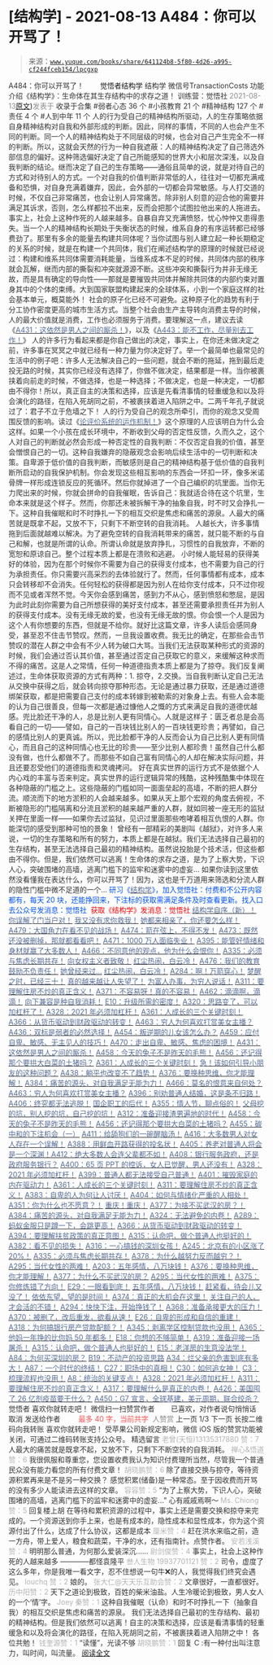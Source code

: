 # [结构学] - 2021-08-13 A484：你可以开骂了！

> 来源：[`www.yuque.com/books/share/641124b8-5f80-4d26-a995-cf244fceb154/lpcgxp`](https://www.yuque.com/books/share/641124b8-5f80-4d26-a995-cf244fceb154/lpcgxp)

<ne-p id="520f42f3293818f927861ebbd5b15da4_p_0" data-lake-id="520f42f3293818f927861ebbd5b15da4_p_0"><ne-text id="u6046702f" style="color: rgb(51, 51, 51);">A484：你可以开骂了！</ne-text></ne-p> <ne-p id="52ddf31d5e76e772d4f172244e4f64e1" data-lake-id="52ddf31d5e76e772d4f172244e4f64e1"><ne-text id="u868f5df1" ne-fontsize="12" style="color: rgb(255, 255, 255);">原创</ne-text><ne-text id="ua0e989de" ne-fontsize="14">觉悟者</ne-text><ne-text id="ud1930b8f" ne-fontsize="14">结构学</ne-text></ne-p> <ne-p id="b441f54b5cf1f2d60a87706e085b9bc3" data-lake-id="b441f54b5cf1f2d60a87706e085b9bc3"><ne-text id="u9bf35043" ne-fontsize="14" ne-bold="true" style="color: rgb(51, 51, 51);">结构学</ne-text></ne-p> <ne-p id="5d7218e4ba29bcc673bccb9c58351db3" data-lake-id="5d7218e4ba29bcc673bccb9c58351db3"><ne-text id="u28db8905" ne-fontsize="14" style="color: rgb(51, 51, 51);">微信号</ne-text><ne-text id="ud645b2df" ne-fontsize="14" style="color: rgb(51, 51, 51);">TransactionCosts</ne-text></ne-p> <ne-p id="d204265bb1294da9e7285302e8961b8e" data-lake-id="d204265bb1294da9e7285302e8961b8e"><ne-text id="u73ab5dd0" ne-fontsize="14" style="color: rgb(51, 51, 51);">功能介绍</ne-text><ne-text id="u48995cb1" ne-fontsize="14" style="color: rgb(51, 51, 51);">《结构学》：生命体在其生存结构中的求存之道！ 训练营：觉悟社</ne-text></ne-p> <ne-p id="efc3c2d3f5bfbbbf631dab99dc3d1735" data-lake-id="efc3c2d3f5bfbbbf631dab99dc3d1735"><ne-text id="u0f242f7a" style="color: rgb(140, 140, 140);">2021-08-13</ne-text>[<ne-text id="u642f9aec" ne-fontsize="14">原文</ne-text>](https://mp.weixin.qq.com/s?__biz=MzIzMDYwOTM0Mg==&mid=2247486163&idx=1&sn=004d8bb9f7642dea105090f1c2982595&chksm=e8b19202dfc61b140e4a2b5471af84c8fa1eb79e96f9b4ee9672a8b6dc9cb8044605af7d527b#rd))<ne-text id="u1bd53937" ne-fontsize="14" style="color: rgb(140, 140, 140);">发表于</ne-text></ne-p> <ne-p id="ea5d102bd3fb510fb091fcd60cfb82b6" data-lake-id="ea5d102bd3fb510fb091fcd60cfb82b6"><ne-text id="ue2681bf3" style="color: rgb(51, 51, 51);">收录于合集</ne-text></ne-p> <ne-p id="91212ecbfbbcb07fae5a18e930eee3cc" data-lake-id="91212ecbfbbcb07fae5a18e930eee3cc"><ne-text id="ud57a1798" style="color: rgb(51, 51, 51);">#弱者心态 36 个</ne-text></ne-p> <ne-p id="8f459c94c2027e039e42a34d54a9e71e" data-lake-id="8f459c94c2027e039e42a34d54a9e71e"><ne-text id="u3ec61474" style="color: rgb(51, 51, 51);">#小孩教育 21 个</ne-text></ne-p> <ne-p id="2c33218df5ee7b01b0dd1a44c7a17971" data-lake-id="2c33218df5ee7b01b0dd1a44c7a17971"><ne-text id="ud0c06608" style="color: rgb(51, 51, 51);">#精神结构 127 个</ne-text></ne-p> <ne-p id="6850b0b2d2dd8f0fe2dfb570b9035c60" data-lake-id="6850b0b2d2dd8f0fe2dfb570b9035c60"><ne-text id="u00a75ebe" style="color: rgb(51, 51, 51);">#责任 4 个</ne-text></ne-p> <ne-p id="c5a0d7f468fd5178c03336103cd08e2a" data-lake-id="c5a0d7f468fd5178c03336103cd08e2a"><ne-text id="u92ccd10b" style="color: rgb(51, 51, 51);">#人到中年 11 个</ne-text></ne-p> <ne-p id="f65eb230b92c097f4df3140a209fd12d" data-lake-id="f65eb230b92c097f4df3140a209fd12d"><ne-text id="u90ad315c" style="color: rgb(51, 51, 51);">人的行为受自己的精神结构所驱动，人的生存策略依据自身精神结构对自我和外部形成的判断。因此，同样的事情，不同的人也会产生不同的判断。同一个人的精神结构处于不同层级的时候，也会对自己产生完全不一样的判断。所以，这就会天然的行为一种自我遮蔽：人的精神结构决定了自己筛选外部信息的偏好。这种筛选偏好决定了自己所能感知的世界大小和层次深浅，以及自我判断的结论。继而决定了自己的生存策略——通俗且简单的说，就是对待自己的方式和对待别人的方式。一个对自我的价值判断非常低的人，往往对一切都充满戒备和恐惧，对自身充满着嫌弃，因此，会外部的一切都会异常敏感。与人打交道的时候，不仅自己非常痛苦，也会让别人异常痛苦。除非别人刻意的迎合他的需要并满足其诉求，否则，怎么样都拉不出来，反而会把那个试图拉他出来的人拖进去。</ne-text></ne-p> <ne-p id="3f0cb33d9a87f8dd92fa917a52bc703d" data-lake-id="3f0cb33d9a87f8dd92fa917a52bc703d"><ne-text id="ua6c2c682" style="color: rgb(51, 51, 51);">事实上，社会上这种作死的人越来越多。自暴自弃又充满愤怒，忧心忡忡又患得患失。当一个人的精神结构长期处于失衡状态的时候，维系自身的有序运转都已经够费劲了。那里有多余的能量去构建共同体呢？当你试图与别人建立起一种长期稳定的关系的时候，就是在构建一个共同体，我们在阐述结构学的原理的时候就已经说过：构建和维系共同体需要消耗能量，当维系成本不足的时候，共同体内部的秩序就会瓦解，继而内部的撕裂和冲突就源源不断。这些冲突和撕裂行为并非无缘无故，而是具有确定的导向性——那就是要摧毁共同体并解除共同体的内部约束对置身其中的个体的束缚。大到国家联盟构建起来的全球体系，小到一个家庭这样的社会基本单元，概莫能外！</ne-text></ne-p> <ne-p id="e2df24b3dba714ebd8fbd60c4857deab" data-lake-id="e2df24b3dba714ebd8fbd60c4857deab"><ne-text id="ub4f914c6" style="color: rgb(51, 51, 51);">社会的原子化已经不可避免。这种原子化的趋势有利于分工协作密度更高的城市生活方式。当整个社会由生产主导转向消费主导的时候，人的最大价值就是消费，工作也必须服务于消费。要理解这一点，建议去读《</ne-text>[<ne-text id="ue7179f16" style="color: rgb(87, 107, 149);">A431：这依然是男人之间的厮杀！</ne-text>](http://mp.weixin.qq.com/s?__biz=MzIzMDYwOTM0Mg==&mid=2247485701&idx=1&sn=571c99a3870dffc7743e8eef31f21412&chksm=e8b191d4dfc618c29429d8a6ed6d0b9e7a8f0b9224aa332f9c996f4869c95ef44aabf3896670&scene=21#wechat_redirect)<ne-text id="u37149d16" style="color: rgb(51, 51, 51);">》，以及《</ne-text>[<ne-text id="u72ab3690" style="color: rgb(87, 107, 149);">A443：能不工作，尽量别去工作！</ne-text>](http://mp.weixin.qq.com/s?__biz=MzIzMDYwOTM0Mg==&mid=2247485773&idx=1&sn=53ef33f06482c86688f789e66dc60694&chksm=e8b1919cdfc6188ae7e40e10857a7661c927157293a294000b30c49c7699d210248718ea9315&scene=21#wechat_redirect)<ne-text id="u01568669" style="color: rgb(51, 51, 51);">》</ne-text></ne-p> <ne-p id="2e6c2b60ba451ae439e447d720b2cd66" data-lake-id="2e6c2b60ba451ae439e447d720b2cd66"><ne-text id="u3bda3725" style="color: rgb(51, 51, 51);">人的许多行为看起来都是你自己做出的决定，事实上，在你还未做决定之前，许多事在冥冥之中就已经有一种力量为你决定好了。举一个最简单也最常见的生活中的例子吧：许多人无法解决自己的一些问题，就会不断的拖延，拖到最后走投无路的时候，其实你已经没有选择了，你做不做决定，结果都是一样。当你被裹挟着向前走的时候，不做选择，也是一种选择；不做决定，也是一种决定，一切都由不得你！所以，真正自主的决策和选择，应该是先看清事情的轻重缓急和以及将会演化的路径，在陷入死胡同之前，不被裹挟着进入陷阱之中。二两千年孔子就说过了：君子不立于危墙之下！</ne-text></ne-p> <ne-p id="913187c7089a0da72ec7905101245037" data-lake-id="913187c7089a0da72ec7905101245037"><ne-text id="ud2e0e1a4" style="color: rgb(51, 51, 51);">人的行为受自己的观念所牵引，而你的观念又受周围反馈的影响。读过《</ne-text>[<ne-text id="u3721be16" style="color: rgb(87, 107, 149);">论评价系统的运作机制！</ne-text>](http://mp.weixin.qq.com/s?__biz=MzA3ODI4NTY4OQ==&mid=2247483710&idx=1&sn=2ed8b6363c318f66305632ccfdadeb87&chksm=9f445f28a833d63e0516a5103c32c0f0192e5813eac611b6de622b5465acf7de111fa6dc6d71&scene=21#wechat_redirect)<ne-text id="u9f95b38e" style="color: rgb(51, 51, 51);">》这个原理的人应该明白为什么会这样。如果一个小孩在成长环境中，不断收到父母的否定性反馈，久而久之，这个人对自己的判断就必然会形成一种否定性的自我判断：不仅否定自我的价值，甚至会憎恨自己的一切。这种自我嫌弃的隐蔽观念会影响后续生活中的一切判断和决策。自卑源于低价值的自我判断，而敏感则是自己的精神结构基于低价值的自我判断所启动的自我保护机制。你会发现这些相互影响的东西会一环扣一环，像多米诺骨牌一样形成连锁反应的死循环。然后你就掉进了一个自己编织的坑里面。当你无力爬出来的时候，你就会拼命的自我催眠，告诉自己：我就适合待在这个坑里，生命本来就是这个样子。然而，你那还未被拆解干净的抽象自我，时不时又会挣扎一下。这种自我催眠和时不时挣扎一下的相互交织是焦虑和痛苦的源泉。人最大的痛苦就是既拿不起，又放不下，只剩下不断空转的自我消耗。</ne-text></ne-p> <ne-p id="7239bf0fbe14968bd9e9cba2df913543" data-lake-id="7239bf0fbe14968bd9e9cba2df913543"><ne-text id="u32d7b74b" style="color: rgb(51, 51, 51);">人越长大，许多事情拖到后面就越难以解决。为了避免空转的自我消耗带来的痛苦，就只能不断的与自己和解，也就是所谓的认命。所谓认命就是放弃挣扎，习惯性的自我放弃，不断的宽恕和原谅自己。整个过程本质上都是在溃败和逃避。</ne-text></ne-p> <ne-p id="02a4a9cc1b6f1733e59fe0dc2a03f9a3" data-lake-id="02a4a9cc1b6f1733e59fe0dc2a03f9a3"><ne-text id="u76352d6e" style="color: rgb(51, 51, 51);">小时候人能轻易的获得美好的体验，因为在那个时候你不需要为自己的获得支付成本，也不需要为自己的行为承担责任。你只需要兴高采烈的去体验就行了。然而，任何事情都有成本，成本只会转移却不会消失。任何轻松的获得都是因为别人在给你支付成本，只不过你视而不见或者浑然不觉。今天你会感到痛苦，感到力不从心，感到愤怒和憋屈，是因为此时此刻你需要为自己所想获得的美好支付成本，甚至还需要承担责任并为别人的获得支付成本。没有无缘无故的爱，也没有无缘无故的恨。你会恨一个人是因为这个人有你想要的东西，但就是不给你。就好比这篇文章，许多人读后会感同身受，甚至忍不住击节赞叹。然而，一旦我设置收费。我无比的确定，在那些会击节赞叹的潜在人群之中会有不少人转为破口大骂。当我们无法获取某种形式的资源的时候，我们会通过否认其价值，甚至通过否定自己获取它的意义，来缓解这种求而不得的痛苦。这是人之常情，任何一种道德指责本质上都是为了掠夺。我们反复阐述过，生命体获取资源的方式有两种：1\. 掠夺，2.交换。当自我判断认定自己无法从交换中获得之后，就会转向掠夺那种形态。无论是通过暴力获取，还是通过道德绑架获取，都是把需要自己支付的成本转嫁到被勒索的对象身上去。有些人会本能的认为自己很善良，但每一次都是通过慷他人之慨的方式来满足自我的道德优越感。兜比脸还干净的人，总是比别人更有同情心。人就是这样子：匮乏者总是会高看自己的一切——譬如，自己的一百块钱比别人的一百块钱更珍贵；再譬如，自己的感情比别人的更真诚。所以，兜比脸都干净的人反而会认为自己比别人更有同情心，而且自己的这种同情心也无比的珍贵——至少比别人都珍贵！虽然自己什么都没有做，也什么都做不了。而那些不如自己富有同情心的人却在解决实际问题，并且还要忍受他们的道德指责和灵魂拷问。</ne-text></ne-p> <ne-p id="807aa2a7dbeb205256a42ec8d50e7c00" data-lake-id="807aa2a7dbeb205256a42ec8d50e7c00"><ne-text id="u37351a55" style="color: rgb(51, 51, 51);">好在真实世界的运行方式不是依据个人内心戏的丰富与否来判定。真实世界的运行逻辑异常的残酷，这种残酷集中体现在各种隐蔽的门槛之上。这些隐蔽的门槛如同一面面垒起的高墙，不断的把人群分流。顺流而下的地方淤积的人会越来越多。如果从天上那个宏观的角度去俯视，不断被隐形的门槛隔离和分流且淤积的越来越严重的人群，就如同被一座无形的监狱关押在里面一样——如果你去过监狱，见识过里面那些咆哮着相互仇恨的人群。你能深切的感受到那种可怕的景象！</ne-text></ne-p> <ne-p id="1429cfbeb41604e618c7c15e7bf184b0" data-lake-id="1429cfbeb41604e618c7c15e7bf184b0"><ne-text id="u3d16f23f" style="color: rgb(51, 51, 51);">曾经有一部精彩的美剧叫《越狱》，对许多人来说，一切的生存策略和所有的努力，本质上都是在越狱。我们无法选择自己最初的生存结构，甚至无法选择自己最初的精神结构。虽然说投胎是个技术活，但这些都由不得你。但是，我们依然可以逃离！生命体的求存之道，是为了上察大势，下识人心，突破围堵的高墙，逃离门槛下的监牢和迷雾中的虚妄…</ne-text></ne-p> <ne-p id="9f78348eb1fa966db4261915fe83d969" data-lake-id="9f78348eb1fa966db4261915fe83d969"><ne-text id="ud364ed08" style="color: rgb(51, 51, 51);">如果你读到这里依然没看懂我在表达什么，你可以开骂了！因为，这也是千万道用来筛选和分流人群的隐性门槛中微不足道的一个…</ne-text></ne-p> <ne-p id="a66e8323f69ee15e1a3cde08516c79fc" data-lake-id="a66e8323f69ee15e1a3cde08516c79fc"><ne-text id="u200ef267" ne-bold="true" style="color: rgb(0, 82, 255);">研习《</ne-text>[<ne-text id="ueda735db" ne-bold="true" style="color: rgb(87, 107, 149);">结构学</ne-text>](https://mp.weixin.qq.com/mp/appmsgalbum?action=getalbum&album_id=1318317199878225920&__biz=MzAxNDk1NjI2Mw==#wechat_redirect)<ne-text id="u97776fc6" ne-bold="true" style="color: rgb(0, 82, 255);">》，加入觉悟社：付费和不公开内容都有，每天 20 块，还能挣回来，下注标的获取需满足条件及时查看更新。</ne-text><ne-text id="u41afa395" style="color: rgb(0, 82, 255);">找入口去公众号发消息：觉悟社 </ne-text></ne-p> <ne-p id="ae4009afc9ff7e50705eec582fd3d208" data-lake-id="ae4009afc9ff7e50705eec582fd3d208"><ne-text id="ua5a3465b" style="color: rgb(255, 0, 0);">获取《结构学》发消息</ne-text><ne-text id="u97e50579" ne-bold="true" style="color: rgb(255, 0, 0);">：觉悟社</ne-text></ne-p>  <ne-p id="a62f3a6e392a22292d99ed94d6bac608" data-lake-id="a62f3a6e392a22292d99ed94d6bac608"><ne-card data-card-name="image" data-card-type="inline" id="i04Yk" data-event-boundary="card" style="color: rgb(51, 51, 51);"><ne-p id="90279a11d1ef8a96af2a6c993f8719f5" data-lake-id="90279a11d1ef8a96af2a6c993f8719f5">[<ne-text id="u7b06c81e" ne-bold="true" style="color: rgb(87, 107, 149);">结构学自序（新）！</ne-text>](http://mp.weixin.qq.com/s?__biz=MzIzMDYwOTM0Mg==&mid=2247485283&idx=1&sn=aa2b8554b8e5040f8f959636feaa06a3&chksm=e8b19fb2dfc616a430aa381b8da0815311244e694a69809cd92d0602ac34cfe5f1f419b3745e&scene=21#wechat_redirect)</ne-p> <ne-p id="da97a1c6310d1320634d5d60ba101a0b" data-lake-id="da97a1c6310d1320634d5d60ba101a0b">[<ne-text id="u32a4652d" ne-bold="true" style="color: rgb(87, 107, 149);">你误解了门当户对！</ne-text>](http://mp.weixin.qq.com/s?__biz=MzAxNDk1NjI2Mw==&mid=2247486972&idx=1&sn=374297ef4332b1dc1c96c6e2f10e3212&chksm=9b8a2e74acfda762739dd58bec2cabe8b8d44717705d356953b94089dacb9225f702d4f76b31&scene=21#wechat_redirect)</ne-p> <ne-p id="1bc9a2d558ed32e30dd00ae0f049a4ec" data-lake-id="1bc9a2d558ed32e30dd00ae0f049a4ec">[<ne-text id="u8b1de297" style="color: rgb(87, 107, 149);">我又没有求你救我！</ne-text>](http://mp.weixin.qq.com/s?__biz=MzIzMDYwOTM0Mg==&mid=2247486156&idx=1&sn=aea36832dc28017d7400f40aa1a4a3f2&chksm=e8b1921ddfc61b0b5bdda6288bc6fdd8dec77f8f5875cd310568c64f25764d2b379ece954fa4&scene=21#wechat_redirect)</ne-p> <ne-p id="2b20c70c2f19141025229454472c9e3e" data-lake-id="2b20c70c2f19141025229454472c9e3e">[<ne-text id="ua5d9e07c" ne-bold="true" style="color: rgb(87, 107, 149);">她都来相亲了，你还要怎么样！</ne-text>](http://mp.weixin.qq.com/s?__biz=MzAxNDk1NjI2Mw==&mid=2247486952&idx=1&sn=698aec6916d2eca5e758c25c4c634346&chksm=9b8a2e60acfda776b80a4f2f0d5c2fe4921fc821cdf029fa9d2fdc52fd708fc5a0b980d5d3d0&scene=21#wechat_redirect)</ne-p> <ne-p id="b3280ee3107882dfe0675c1fa1418290" data-lake-id="b3280ee3107882dfe0675c1fa1418290">[<ne-text id="u541538c0" ne-bold="true" style="color: rgb(87, 107, 149);">A479：大国角力在看不见的战场！</ne-text>](http://mp.weixin.qq.com/s?__biz=MzIzMDYwOTM0Mg==&mid=2247486126&idx=1&sn=c2e1c3b6a6d27eac4fb344c08486b6b3&chksm=e8b1927fdfc61b69135f711482f63bcfd7e128d4b0cf86b23d64e556b65ab1bad712b508e1fd&scene=21#wechat_redirect)</ne-p> <ne-p id="1638ce8897fb466081929649551e1cc1" data-lake-id="1638ce8897fb466081929649551e1cc1">[<ne-text id="ud11e15e6" ne-bold="true" style="color: rgb(87, 107, 149);">A474：箭在弦上，不得不发！</ne-text>](http://mp.weixin.qq.com/s?__biz=MzIzMDYwOTM0Mg==&mid=2247486092&idx=1&sn=d93b0ab35ba2828a708658dbd2e5ad9b&chksm=e8b1925ddfc61b4b12bc1b6a7e7e25a2fe7ff149b1c4f64810b2a5eefa97b8dc1bd1899dcf00&scene=21#wechat_redirect)</ne-p> <ne-p id="cd9ac460fc506e260d6f7d7d373e143e" data-lake-id="cd9ac460fc506e260d6f7d7d373e143e">[<ne-text id="ue441b457" ne-bold="true" style="color: rgb(87, 107, 149);">A473：既然还没被删掉，那就都看看吧！</ne-text>](http://mp.weixin.qq.com/s?__biz=MzAxNDk1NjI2Mw==&mid=2247487000&idx=1&sn=f379e55a20266461eda21ca7579488ae&chksm=9b8a2d90acfda4867941f50c44c78307c32b34b1bb40133fcaeb780e00231c17a528768e8d3b&scene=21#wechat_redirect)</ne-p> <ne-p id="770a535a6c26f63695785382743ca98d" data-lake-id="770a535a6c26f63695785382743ca98d">[<ne-text id="u10986d1a" ne-bold="true" style="color: rgb(87, 107, 149);">A471：1000 万人面临失业！</ne-text>](http://mp.weixin.qq.com/s?__biz=MzIzMDYwOTM0Mg==&mid=2247486048&idx=1&sn=bf4938c29795e6b87e12bf1297f4583d&chksm=e8b192b1dfc61ba79abd79a8466233e918139d75e45a635323df32428b429405ecd140142e20&scene=21#wechat_redirect)</ne-p> <ne-p id="aa4e8ce7325dbd3b94803e2505117e55" data-lake-id="aa4e8ce7325dbd3b94803e2505117e55">[<ne-text id="u6800b60a" ne-bold="true" style="color: rgb(87, 107, 149);">A395：能管好情绪和身材就赢了大多数人！</ne-text>](http://mp.weixin.qq.com/s?__biz=MzIzMDYwOTM0Mg==&mid=2247485513&idx=1&sn=1d5d250c1e4db7d1b6d3072e559b4426&chksm=e8b19098dfc6198e415af60c0ba7dfa61e698a502a658c26205b2289bbd2e33502a77154c9a8&scene=21#wechat_redirect)</ne-p> <ne-p id="9554045b9d0c848ebc21a21875b714fa" data-lake-id="9554045b9d0c848ebc21a21875b714fa">[<ne-text id="uc279e1a4" style="color: rgb(87, 107, 149);">A466：不同意他的观点，他为什么会恨你！</ne-text>](http://mp.weixin.qq.com/s?__biz=MzIzMDYwOTM0Mg==&mid=2247486017&idx=1&sn=c43fc42bef087329cbd30efe3cfac9c1&chksm=e8b19290dfc61b868ecab28cc923eaf39a3fa4af90166d41bdaeeab0cbb1c450f46963c7a537&scene=21#wechat_redirect)</ne-p> <ne-p id="f1d95d780653479f9a737372a0f119c6" data-lake-id="f1d95d780653479f9a737372a0f119c6">[<ne-text id="uafd9f689" style="color: rgb(87, 107, 149);">A335：必须与焦虑长期共存！</ne-text>](http://mp.weixin.qq.com/s?__biz=MzIzMDYwOTM0Mg==&mid=2247486029&idx=1&sn=45b888eb3452a9104ed36243fdbb4aa2&chksm=e8b1929cdfc61b8a7b7854939f2d4c7581c88e5d1ea5a034c0154c6349db158944ffafd55cf7&scene=21#wechat_redirect)</ne-p> <ne-p id="dbffe03551191e67ca01f4cb6745162e" data-lake-id="dbffe03551191e67ca01f4cb6745162e">[<ne-text id="uf2eaa224" style="color: rgb(87, 107, 149);">向女权主义者致敬！</ne-text>](http://mp.weixin.qq.com/s?__biz=MzIzMDYwOTM0Mg==&mid=2247485914&idx=1&sn=cb260e0cec6b1e24661013278d412581&chksm=e8b1910bdfc6181d9f5f293493e2505dcec25647d0521d5ec62f92be5e32c04d0927583b6eb1&scene=21#wechat_redirect)</ne-p> <ne-p id="78f9a6e4c039fd4ef6db744a5fd613d8" data-lake-id="78f9a6e4c039fd4ef6db744a5fd613d8">[<ne-text id="ub4f4e319" ne-bold="true" style="color: rgb(87, 107, 149);">红尘热闹，白云冷！</ne-text>](http://mp.weixin.qq.com/s?__biz=MzAxNDk1NjI2Mw==&mid=2247486913&idx=1&sn=6b387c24eb6d5e30ed150e13eded77a1&chksm=9b8a2e49acfda75fdfcfe0a7770792cdd85568a9ecb1bd9b67508b29df853aaba08bf27356d5&scene=21#wechat_redirect)</ne-p> <ne-p id="b858d55d9d4dcfa41f544c09e30e8670" data-lake-id="b858d55d9d4dcfa41f544c09e30e8670">[<ne-text id="ue74a3bd1" style="color: rgb(87, 107, 149);">A476：我们的教育鼓励不负责任！</ne-text>](http://mp.weixin.qq.com/s?__biz=MzIzMDYwOTM0Mg==&mid=2247486109&idx=1&sn=8ab9669292c8e76608956a81e86edc1b&chksm=e8b1924cdfc61b5affb66f0a3640a32a4dee243ca575730a52b125c246309fe524ebae615010&scene=21#wechat_redirect)</ne-p> <ne-p id="aebe019550433d8f524e73a05723cd51" data-lake-id="aebe019550433d8f524e73a05723cd51">[<ne-text id="u0d432152" style="color: rgb(87, 107, 149);">她曾经来过…</ne-text>](http://mp.weixin.qq.com/s?__biz=MzIzMDYwOTM0Mg==&mid=2247485952&idx=1&sn=34d55be594aab93b19679950b6ed5e71&chksm=e8b192d1dfc61bc755baa4666bf8ac2bdb2951685cc365029c18747e9bd694e78be2e6764413&scene=21#wechat_redirect)</ne-p> <ne-p id="4cb1dcf75dfaa64127ebde8146da5332" data-lake-id="4cb1dcf75dfaa64127ebde8146da5332">[<ne-text id="u0cbda456" style="color: rgb(87, 107, 149);">红尘热闹，白云冷！</ne-text>](http://mp.weixin.qq.com/s?__biz=MzAxNDk1NjI2Mw==&mid=2247486913&idx=1&sn=6b387c24eb6d5e30ed150e13eded77a1&chksm=9b8a2e49acfda75fdfcfe0a7770792cdd85568a9ecb1bd9b67508b29df853aaba08bf27356d5&scene=21#wechat_redirect)</ne-p> <ne-p id="dddf777b2de4e379bd61a5a4923e5451" data-lake-id="dddf777b2de4e379bd61a5a4923e5451">[<ne-text id="u3cd30085" ne-bold="true" style="color: rgb(87, 107, 149);">A284：啊！万箭穿心！</ne-text>](http://mp.weixin.qq.com/s?__biz=MzAxNDk1NjI2Mw==&mid=2247486135&idx=1&sn=e950149b9b9147e9199cfc6093605950&chksm=9b8a293facfda029419b911d4b4fa91c73bbaf695b206df2cf15124d843f4bf4b80673baa394&scene=21#wechat_redirect)</ne-p> <ne-p id="a8df03737a0cb89cd0075f0a315a181f" data-lake-id="a8df03737a0cb89cd0075f0a315a181f">[<ne-text id="u96d74768" ne-bold="true" style="color: rgb(87, 107, 149);">梦醒之时，已经三十！</ne-text>](http://mp.weixin.qq.com/s?__biz=MzIzMDYwOTM0Mg==&mid=2247484378&idx=1&sn=e3a058584a13d7a5267315113964280d&chksm=e8b19b0bdfc6121df4af4b77d2d826fd0f4132ccfdee48132ce8cf86eb1ba45b898be83d1dc7&scene=21#wechat_redirect)</ne-p> <ne-p id="685b4aa7c1ff820333422079cf7c9b91" data-lake-id="685b4aa7c1ff820333422079cf7c9b91">[<ne-text id="u2da2b4cc" style="color: rgb(87, 107, 149);">真的越来越让人失望了！</ne-text>](http://mp.weixin.qq.com/s?__biz=MzAxNDk1NjI2Mw==&mid=2247486978&idx=1&sn=476c0213daf06806a9cb4179f8fd2011&chksm=9b8a2d8aacfda49c36a98c6af180992a4f621f62b4aee05d95db53cb52d24d3945b8cf9b32e7&scene=21#wechat_redirect)</ne-p> <ne-p id="2b1a20efea6c5437f817830569b7f586" data-lake-id="2b1a20efea6c5437f817830569b7f586">[<ne-text id="u1c284c40" style="color: rgb(87, 107, 149);">为富人办事，为穷人说话！</ne-text>](http://mp.weixin.qq.com/s?__biz=MzIzMDYwOTM0Mg==&mid=2247484462&idx=1&sn=195ebab17907fba73c69ae7a11bc40ad&chksm=e8b19cffdfc615e9b2f88327d492813afa3656859f4d67a6d831ac1cf684a54b760a8b8edcd6&scene=21#wechat_redirect)</ne-p> <ne-p id="db567b411eac4a76df864d2e69b610d4" data-lake-id="db567b411eac4a76df864d2e69b610d4">[<ne-text id="ue27f6a8f" ne-bold="true" style="color: rgb(87, 107, 149);">A311：要理解住房不炒的真正含义！</ne-text>](http://mp.weixin.qq.com/s?__biz=MzIzMDYwOTM0Mg==&mid=2247484959&idx=1&sn=090583ec50bfd9febec1de463c2672f6&chksm=e8b19ecedfc617d8629080f6745c8de013cfe875de26eef6767b2d5c10782650223ed15f807b&scene=21#wechat_redirect)</ne-p> <ne-p id="3276e0e419a931f5f502a782c6034679" data-lake-id="3276e0e419a931f5f502a782c6034679">[<ne-text id="uf5c6c1df" style="color: rgb(87, 107, 149);">A371：不容易呀！真的不容易！</ne-text>](http://mp.weixin.qq.com/s?__biz=MzIzMDYwOTM0Mg==&mid=2247486041&idx=1&sn=fec513708b0d9bc83b5912a358fcb434&chksm=e8b19288dfc61b9e1edbb310bb2ae057d613729fa466ae986dc536610924cb9d6ebc8531c262&scene=21#wechat_redirect)</ne-p> <ne-p id="15e665235305c0574e0e6965661544bb" data-lake-id="15e665235305c0574e0e6965661544bb">[<ne-text id="u579a2222" style="color: rgb(87, 107, 149);">A462：滴滴啊，滴滴！</ne-text>](http://mp.weixin.qq.com/s?__biz=MzIzMDYwOTM0Mg==&mid=2247485987&idx=1&sn=b148f4fdd1b8e4c5a6adb9d8ee37eb07&chksm=e8b192f2dfc61be45f8f6378c8a11a241ae609bc3afbc389d32df451c5f0e562ba590bcee88f&scene=21#wechat_redirect)</ne-p> <ne-p id="94a7b5550de4203d0a55f1f5940af1bd" data-lake-id="94a7b5550de4203d0a55f1f5940af1bd">[<ne-text id="ua27a3554" style="color: rgb(87, 107, 149);">向下兼容是种自我消耗！</ne-text>](http://mp.weixin.qq.com/s?__biz=MzAxNDk1NjI2Mw==&mid=2247486535&idx=1&sn=e87304f3a33f1cd0425186362901eb04&chksm=9b8a2fcfacfda6d92af7f3b026ef129368c01361e40f2db3be32500a1e68fb99f1f35ec22a6b&scene=21#wechat_redirect)</ne-p> <ne-p id="92998d6729d9d3568449196ec5a224a9" data-lake-id="92998d6729d9d3568449196ec5a224a9">[<ne-text id="u354e953e" ne-bold="true" style="color: rgb(87, 107, 149);">E10：升级所需的密度！</ne-text>](http://mp.weixin.qq.com/s?__biz=MzAxNDk1NjI2Mw==&mid=2247485337&idx=1&sn=e93780b3d10de5b467e71f326eb12838&chksm=9b8a2411acfdad07d858079223ba3eda77fe88caa8d769030eb67c15f5511fab584f8d1244ca&scene=21#wechat_redirect)</ne-p> <ne-p id="c185fa07e808fdd05d7e8b1bb6370e43" data-lake-id="c185fa07e808fdd05d7e8b1bb6370e43">[<ne-text id="u0009691d" ne-fontsize="13" ne-bold="true" style="color: rgb(87, 107, 149);">A320：思路变了，可以加杠杆了！</ne-text>](http://mp.weixin.qq.com/s?__biz=MzIzMDYwOTM0Mg==&mid=2247485041&idx=1&sn=add2174fa42806f885a456a072ee4fee&chksm=e8b19ea0dfc617b6734e013f780112fdd88f28ad5312ce423fea1d75da4c3757660dab175208&scene=21#wechat_redirect)</ne-p> <ne-p id="9fce51e11173dcd998ffd48a1eb24f9c" data-lake-id="9fce51e11173dcd998ffd48a1eb24f9c">[<ne-text id="u29b6aeb3" ne-bold="true" style="color: rgb(87, 107, 149);">A328：2021 年必须加杠杆！</ne-text>](http://mp.weixin.qq.com/s?__biz=MzIzMDYwOTM0Mg==&mid=2247485087&idx=1&sn=24d72f6a71bddb8954a03be5db246538&chksm=e8b19e4edfc617587a8ae645885a89ab8c3c6f67730a026d9c7c9a94ab3051ca480302147fc0&scene=21#wechat_redirect)</ne-p> <ne-p id="1ccc3f29491ad87c98ce7c274c1fdd7b" data-lake-id="1ccc3f29491ad87c98ce7c274c1fdd7b">[<ne-text id="u55eb83f2" ne-bold="true" style="color: rgb(87, 107, 149);">A361：人成长的三个关键时刻！</ne-text>](http://mp.weixin.qq.com/s?__biz=MzAxNDk1NjI2Mw==&mid=2247486472&idx=1&sn=8b46d73659ff81e3d7bd544e1718a94f&chksm=9b8a2f80acfda69601b059cb0180f8841eda098200c32c84ad6430bb8fbe33a9021fa7890344&scene=21#wechat_redirect)</ne-p> <ne-p id="1a71f5b4bc19386b8f304ad3221e59c8" data-lake-id="1a71f5b4bc19386b8f304ad3221e59c8">[<ne-text id="ue5dcd99b" ne-bold="true" style="color: rgb(87, 107, 149);">A366：从货币驱动到财政驱动的转变！</ne-text>](http://mp.weixin.qq.com/s?__biz=MzIzMDYwOTM0Mg==&mid=2247485347&idx=1&sn=a916df57ddc7230366719fbecc6c1704&chksm=e8b19f72dfc61664fd99844bfe3ffffb5d6f088807c84d99f11ddbc7410b2eed67bc4c615d53&scene=21#wechat_redirect)</ne-p> <ne-p id="15774269b393c7a370b010470621edd8" data-lake-id="15774269b393c7a370b010470621edd8">[<ne-text id="ua6369a69" style="color: rgb(87, 107, 149);">A463：穷人为何喜欢打赏美女主播？</ne-text>](http://mp.weixin.qq.com/s?__biz=MzAxNDk1NjI2Mw==&mid=2247486946&idx=1&sn=02b97e3edf41d8c369d0dcd8159b34a7&chksm=9b8a2e6aacfda77c923267d9e850b21a4aa0060b4e386c39c31396d4368568819f5d8fe1b293&scene=21#wechat_redirect)</ne-p> <ne-p id="991792d5573790e5eff49dd52ef80112" data-lake-id="991792d5573790e5eff49dd52ef80112">[<ne-text id="ua9580396" ne-bold="true" style="color: rgb(87, 107, 149);">A436：双标是弱者的必然选择！</ne-text>](http://mp.weixin.qq.com/s?__biz=MzIzMDYwOTM0Mg==&mid=2247485909&idx=1&sn=c64a96a6f11c7ff756ce005441035200&chksm=e8b19104dfc61812546950789d22fe83ba04b34c72337fb6dc6041ec4dfa6c2c9ec3005f80c5&scene=21#wechat_redirect)</ne-p> <ne-p id="1c42121990b0febefce94987961fa9b8" data-lake-id="1c42121990b0febefce94987961fa9b8">[<ne-text id="u8a9299df" ne-bold="true" style="color: rgb(87, 107, 149);">A454：叛逆期的儿女该怎么办？</ne-text>](http://mp.weixin.qq.com/s?__biz=MzIzMDYwOTM0Mg==&mid=2247485905&idx=1&sn=5bc216c1efbdd63a5427f2e8f14a05aa&chksm=e8b19100dfc61816cac6fa6803bd12ed6e4b5b17b041fe881287977fe3d5777be9be650b1929&scene=21#wechat_redirect)</ne-p> <ne-p id="80d797788f5b5d4e8ea8b4a2b1f64c8d" data-lake-id="80d797788f5b5d4e8ea8b4a2b1f64c8d">[<ne-text id="uc0db08d0" ne-bold="true" style="color: rgb(87, 107, 149);">A459：应付自卑、敏感、无主见人的技巧！</ne-text>](http://mp.weixin.qq.com/s?__biz=MzIzMDYwOTM0Mg==&mid=2247485964&idx=1&sn=26abacda930c0736198fcda6a29a4124&chksm=e8b192dddfc61bcb5067afda3e3d8c0b18c348dfd479d26e44565e5ae9850495e82ca755e0dc&scene=21#wechat_redirect)</ne-p> <ne-p id="ee9129d07a5365b43668b041bf61ddc7" data-lake-id="ee9129d07a5365b43668b041bf61ddc7">[<ne-text id="u83b06e3c" ne-bold="true" style="color: rgb(87, 107, 149);">A470：走出自卑、敏感、焦虑的困境！</ne-text>](http://mp.weixin.qq.com/s?__biz=MzIzMDYwOTM0Mg==&mid=2247486038&idx=1&sn=8ca06dd9791f0b1812e4207ab9f3da17&chksm=e8b19287dfc61b916da5943853087e236284ac52258cd2e2ab23e17ed8cf86284d2928eb5501&scene=21#wechat_redirect)</ne-p> <ne-p id="7264ec6d0370ff186409db7746b69dde" data-lake-id="7264ec6d0370ff186409db7746b69dde">[<ne-text id="uefc683b4" style="color: rgb(87, 107, 149);">A431：这依然是男人之间的厮杀！</ne-text>](http://mp.weixin.qq.com/s?__biz=MzIzMDYwOTM0Mg==&mid=2247485701&idx=1&sn=571c99a3870dffc7743e8eef31f21412&chksm=e8b191d4dfc618c29429d8a6ed6d0b9e7a8f0b9224aa332f9c996f4869c95ef44aabf3896670&scene=21#wechat_redirect)</ne-p> <ne-p id="c6a8ab2ebd6b50ff22308f9102e50fd2" data-lake-id="c6a8ab2ebd6b50ff22308f9102e50fd2">[<ne-text id="u97dbfaec" style="color: rgb(87, 107, 149);">A458：今天的兔子不是昨天的毛熊！</ne-text>](http://mp.weixin.qq.com/s?__biz=MzIzMDYwOTM0Mg==&mid=2247485945&idx=1&sn=e575799e1d693147593aca2220da1ab8&chksm=e8b19128dfc6183eb8468a4f462cf4612c11b8770de4b4f21a3978873eafc06e5e1e789db5d4&scene=21#wechat_redirect)</ne-p> <ne-p id="ea4e4a5e2e8a98ac9a057adf1c806127" data-lake-id="ea4e4a5e2e8a98ac9a057adf1c806127">[<ne-text id="u3514b740" style="color: rgb(87, 107, 149);">A456：还记得那个要拱大白菜的土猪吗？</ne-text>](http://mp.weixin.qq.com/s?__biz=MzIzMDYwOTM0Mg==&mid=2247485924&idx=1&sn=b45719fc6478b23aed980b6a6247c001&chksm=e8b19135dfc61823995ba6365171503f43240830eb72900ab37722e8c862dca2e474964d3573&scene=21#wechat_redirect)</ne-p> <ne-p id="4498d77d827ee173d80399be7d664332" data-lake-id="4498d77d827ee173d80399be7d664332">[<ne-text id="u9b94f3dd" ne-bold="true" style="color: rgb(87, 107, 149);">A361：人成长的三个关键时刻！</ne-text>](http://mp.weixin.qq.com/s?__biz=MzIzMDYwOTM0Mg==&mid=2247485321&idx=1&sn=54e54e0b0cf78b3b58fb0bf17a1530fd&chksm=e8b19f58dfc6164e8e99c69f0cd7e900c07daf2313aae9d72766ec6ab6c109bdbecac613508a&scene=21#wechat_redirect)</ne-p> <ne-p id="8de62cefca6604a39e48b2934e34e310" data-lake-id="8de62cefca6604a39e48b2934e34e310">[<ne-text id="u67c43356" ne-bold="true" style="color: rgb(87, 107, 149);">急！该如何引导小朋友的这种问题？</ne-text>](http://mp.weixin.qq.com/s?__biz=MzIzMDYwOTM0Mg==&mid=2247485765&idx=1&sn=484dfcac75988fc41c1cc24c61986672&chksm=e8b19194dfc618829ee497890ec7e6e9eaaf0ab09472d2a8fae77940f45a093787e05feb2e12&scene=21#wechat_redirect)</ne-p> <ne-p id="312d8984b8c39fa2d17b81d9f18bdb56" data-lake-id="312d8984b8c39fa2d17b81d9f18bdb56">[<ne-text id="ueec39280" style="color: rgb(87, 107, 149);">A438：躺平也改变不了趋势！</ne-text>](http://mp.weixin.qq.com/s?__biz=MzIzMDYwOTM0Mg==&mid=2247485741&idx=1&sn=4bf64e053a2548715f7fb81cf973ee72&chksm=e8b191fcdfc618ea8427f2c46f7ec4bf26efa65780bcdee6666dc8ed6125843d4c3c0b8d2bf1&scene=21#wechat_redirect)</ne-p> <ne-p id="b0bbea5e134a5516072f0f173d78f762" data-lake-id="b0bbea5e134a5516072f0f173d78f762">[<ne-text id="uac3ef97c" style="color: rgb(87, 107, 149);">A376：要换种思维，你才能理解！</ne-text>](http://mp.weixin.qq.com/s?__biz=MzAxNDk1NjI2Mw==&mid=2247486529&idx=1&sn=3a50ada30a5ae0448d686c6a0c809919&chksm=9b8a2fc9acfda6df5e9243deb6e9df9a7cc0912eabd0a9c00322d42ed4c25c2daedc8de6b6ca&scene=21#wechat_redirect)</ne-p> <ne-p id="a05a91ae7d2dc01f1279d699326749ea" data-lake-id="a05a91ae7d2dc01f1279d699326749ea">[<ne-text id="uaa362115" style="color: rgb(87, 107, 149);">A384：痛苦的源头，对自我满足无能为力！</ne-text>](http://mp.weixin.qq.com/s?__biz=MzIzMDYwOTM0Mg==&mid=2247485456&idx=1&sn=68f53a8afad59347555fb2a7f0383953&chksm=e8b190c1dfc619d73e1eea34e84940f31dd3d1e9b21c248da1ee705337e5225f583a20145cf2&scene=21#wechat_redirect)</ne-p> <ne-p id="ed9ab6abc2c6e00140e4279ed7a37a85" data-lake-id="ed9ab6abc2c6e00140e4279ed7a37a85">[<ne-text id="ub479bb07" style="color: rgb(87, 107, 149);">A466：莫名的恨意来自何处？</ne-text>](http://mp.weixin.qq.com/s?__biz=MzIzMDYwOTM0Mg==&mid=2247486017&idx=1&sn=c43fc42bef087329cbd30efe3cfac9c1&chksm=e8b19290dfc61b868ecab28cc923eaf39a3fa4af90166d41bdaeeab0cbb1c450f46963c7a537&scene=21#wechat_redirect)</ne-p> <ne-p id="86b28f53be9aaa266dfa9a61ede12276" data-lake-id="86b28f53be9aaa266dfa9a61ede12276">[<ne-text id="uaedd1e3d" style="color: rgb(87, 107, 149);">A463：穷人为何喜欢打赏美女主播？</ne-text>](http://mp.weixin.qq.com/s?__biz=MzAxNDk1NjI2Mw==&mid=2247486946&idx=1&sn=02b97e3edf41d8c369d0dcd8159b34a7&chksm=9b8a2e6aacfda77c923267d9e850b21a4aa0060b4e386c39c31396d4368568819f5d8fe1b293&scene=21#wechat_redirect)</ne-p> <ne-p id="ed84116188f8b6aa0b6472b56fd5f27d" data-lake-id="ed84116188f8b6aa0b6472b56fd5f27d">[<ne-text id="u3142e071" ne-bold="true" style="color: rgb(87, 107, 149);">A396：别劝普通人结婚，这是条不归路！</ne-text>](http://mp.weixin.qq.com/s?__biz=MzIzMDYwOTM0Mg==&mid=2247485522&idx=1&sn=1ca0fbcf611840709338762d9b0740ad&chksm=e8b19083dfc61995e3d3342df95fafc121489a87589d719130dd832142d3680bd4ee07ad2d44&scene=21#wechat_redirect)</ne-p> <ne-p id="65630ee01a95abdb446e2108faa8cf82" data-lake-id="65630ee01a95abdb446e2108faa8cf82">[<ne-text id="u20937805" ne-bold="true" style="color: rgb(87, 107, 149);">A406：终究都无法逃脱！</ne-text>](http://mp.weixin.qq.com/s?__biz=MzAxNDk1NjI2Mw==&mid=2247486637&idx=1&sn=b039f9b804c1c7a9ff0c690b5f0f5815&chksm=9b8a2f25acfda63339e1d8f8e91d9fcb740e8140576bd6a4a23aea0d031bfc7d207455a5446d&scene=21#wechat_redirect)</ne-p> <ne-p id="734d52ec327f402ff6c2e89e3da9ef1f" data-lake-id="734d52ec327f402ff6c2e89e3da9ef1f">[<ne-text id="u66563773" style="color: rgb(87, 107, 149);">国企职工的后代！</ne-text>](http://mp.weixin.qq.com/s?__biz=MzIzMDYwOTM0Mg==&mid=2247485992&idx=1&sn=feee2c96a03d19b3d09ef26a4c773d67&chksm=e8b192f9dfc61befac7603d46f65577b559005a32b0f34f6cdd7581c9cac760f8f93cdd78da1&scene=21#wechat_redirect)</ne-p> <ne-p id="92256f81312b990318ea7a578cf10c92" data-lake-id="92256f81312b990318ea7a578cf10c92">[<ne-text id="u0ab46f56" ne-bold="true" style="color: rgb(87, 107, 149);">A355：情人节，聊点俗的！</ne-text>](http://mp.weixin.qq.com/s?__biz=MzAxNDk1NjI2Mw==&mid=2247486442&idx=1&sn=2ed76ec8cb69dfe51023fb4f426eeb51&chksm=9b8a2862acfda17469215d16d6bfa7210211dfb0cf4418774fc0ea014de0f6184c9b01b82f70&scene=21#wechat_redirect)</ne-p> <ne-p id="51945cd75d1607f04a5cc0f2f01fdad4" data-lake-id="51945cd75d1607f04a5cc0f2f01fdad4">[<ne-text id="u485a6ce8" ne-bold="true" style="color: rgb(87, 107, 149);">父母挖的坑，别人挖的坑，自己挖的坑！</ne-text>](http://mp.weixin.qq.com/s?__biz=MzAxNDk1NjI2Mw==&mid=2247486426&idx=1&sn=8707934ad2fe2f8017d6b7810fd61c17&chksm=9b8a2852acfda1441fded7bab2456dd2493073ad3e5d541e1080d1739879b86c25a3a61df79a&scene=21#wechat_redirect)</ne-p> <ne-p id="3f7aeb563ebd79a96a63500718ef5dcb" data-lake-id="3f7aeb563ebd79a96a63500718ef5dcb">[<ne-text id="uc96f83e5" ne-bold="true" style="color: rgb(87, 107, 149);">A312：准备迎接渣男遍地的时代！</ne-text>](http://mp.weixin.qq.com/s?__biz=MzAxNDk1NjI2Mw==&mid=2247486258&idx=1&sn=b0520193c2edddabe9eea73a102f0455&chksm=9b8a28baacfda1ac0e54d4268851a8be02c935fd7006b3d527d27be12be8db176322294894dc&scene=21#wechat_redirect)</ne-p> <ne-p id="9147d0d4a95a688c24d9c231bb07a0ae" data-lake-id="9147d0d4a95a688c24d9c231bb07a0ae">[<ne-text id="ud48e939f" ne-bold="true" style="color: rgb(87, 107, 149);">A458：今天的兔子不是昨天的毛熊！</ne-text>](http://mp.weixin.qq.com/s?__biz=MzIzMDYwOTM0Mg==&mid=2247485945&idx=1&sn=e575799e1d693147593aca2220da1ab8&chksm=e8b19128dfc6183eb8468a4f462cf4612c11b8770de4b4f21a3978873eafc06e5e1e789db5d4&scene=21#wechat_redirect)</ne-p> <ne-p id="8011daea02d51b5d6235ceb5786014c8" data-lake-id="8011daea02d51b5d6235ceb5786014c8">[<ne-text id="u21f9c361" ne-bold="true" style="color: rgb(87, 107, 149);">A456：还记得那个要拱大白菜的土猪吗？</ne-text>](http://mp.weixin.qq.com/s?__biz=MzIzMDYwOTM0Mg==&mid=2247485924&idx=1&sn=b45719fc6478b23aed980b6a6247c001&chksm=e8b19135dfc61823995ba6365171503f43240830eb72900ab37722e8c862dca2e474964d3573&scene=21#wechat_redirect)</ne-p> <ne-p id="f40c2460f949c69b008c0608a420dec5" data-lake-id="f40c2460f949c69b008c0608a420dec5">[<ne-text id="u07fcda32" ne-bold="true" style="color: rgb(87, 107, 149);">A455：碳中和的下注机会（一）</ne-text>](http://mp.weixin.qq.com/s?__biz=MzIzMDYwOTM0Mg==&mid=2247485919&idx=1&sn=d22bc163774f121a3160c796b79c6e08&chksm=e8b1910edfc61818826929c8e3c58a2edb1e0b113dbda69b8d69d154b36814292142f6602b56&scene=21#wechat_redirect)</ne-p> <ne-p id="5fafc9babd2679992c6378f3ad7dfe35" data-lake-id="5fafc9babd2679992c6378f3ad7dfe35">[<ne-text id="u40c75e04" ne-bold="true" style="color: rgb(87, 107, 149);">A411：给舔狗们的一碗醒脑汤！</ne-text>](http://mp.weixin.qq.com/s?__biz=MzIzMDYwOTM0Mg==&mid=2247485578&idx=1&sn=4c1d6ceb83cfe3026bd4ea0a647ee09b&chksm=e8b1905bdfc6194dd390ab83adb8b4b84d90d56c9dcc172ef89e818cc81d5f8ae29e0e19364b&scene=21#wechat_redirect)</ne-p> <ne-p id="d67aa4f4dea1f9d2bae1d4452e17161d" data-lake-id="d67aa4f4dea1f9d2bae1d4452e17161d">[<ne-text id="u76e1d0b3" ne-bold="true" style="color: rgb(87, 107, 149);">A416：大多数男人对女人存在一个误解！</ne-text>](http://mp.weixin.qq.com/s?__biz=MzIzMDYwOTM0Mg==&mid=2247485628&idx=1&sn=80723cca31f80ad3392d510361352789&chksm=e8b1906ddfc6197bfee4ffca459efcb4ac2cdae12ca2191cdcfe476a5ee462a905012b58c2aa&scene=21#wechat_redirect)</ne-p> <ne-p id="9ed90d72564d451a7a93322ff0b0fdad" data-lake-id="9ed90d72564d451a7a93322ff0b0fdad">[<ne-text id="uad4aa713" style="color: rgb(87, 107, 149);">A388：用鲜血开路获得的投名状！</ne-text>](http://mp.weixin.qq.com/s?__biz=MzIzMDYwOTM0Mg==&mid=2247485591&idx=1&sn=a8443453e3caf1f201006eeec8e6e539&chksm=e8b19046dfc61950e63e29bb93049ce90b3228913e9ecee99a2f01b8fdda7cd8966a054241a9&scene=21#wechat_redirect)</ne-p> <ne-p id="d7091a8c96b1ded4a76a66195dc6de11" data-lake-id="d7091a8c96b1ded4a76a66195dc6de11">[<ne-text id="u5c75d717" style="color: rgb(87, 107, 149);">A405：养老对普通人将会是一个深渊！</ne-text>](http://mp.weixin.qq.com/s?__biz=MzIzMDYwOTM0Mg==&mid=2247485587&idx=1&sn=f00402b3fdc5062ee5c5382295ac4dcb&chksm=e8b19042dfc619546bf0a0905d2733d900b7594f1564f1fa7528399053b93dc53f4d14c009fb&scene=21#wechat_redirect)[<ne-text id="u088614f8" ne-bold="true" style="color: rgb(87, 107, 149);">A412：绝大多数人会连父辈都不如！</ne-text>](http://mp.weixin.qq.com/s?__biz=MzIzMDYwOTM0Mg==&mid=2247485583&idx=1&sn=b2e8225541c746b6ef86109a5979b226&chksm=e8b1905edfc61948b309b792363d443ffd85874ca1628ef16059a3a3dbe26f2414ade7e877b7&scene=21#wechat_redirect)</ne-p> <ne-p id="0f86c1fbbd499e653a7b53b75fe5d5b0" data-lake-id="0f86c1fbbd499e653a7b53b75fe5d5b0">[<ne-text id="u25e6adf0" ne-bold="true" style="color: rgb(87, 107, 149);">A408：银行服务政府，还是政府服务银行？</ne-text>](http://mp.weixin.qq.com/s?__biz=MzIzMDYwOTM0Mg==&mid=2247485566&idx=1&sn=b2f8e7b1e23373d274e85d7cc07742e8&chksm=e8b190afdfc619b91c650812d3dd523bd26305e4d1913d93b60c97e89a7f85a132318af2eb7a&scene=21#wechat_redirect)</ne-p> <ne-p id="4a79686768b3e2a62a51a9469c23aa8d" data-lake-id="4a79686768b3e2a62a51a9469c23aa8d">[<ne-text id="uc3bd49cf" style="color: rgb(87, 107, 149);">A400：65 页 PPT 的控诉，女人已觉醒，男人还没有！</ne-text>](http://mp.weixin.qq.com/s?__biz=MzAxNDk1NjI2Mw==&mid=2247486616&idx=1&sn=137b4c0331b70800453c348e696ddc0e&chksm=9b8a2f10acfda6062c41e5bd66c3df597325b7278638f7c392e1d4420ac031894b3f4fae7d3f&scene=21#wechat_redirect)</ne-p> <ne-p id="3ef9472941e9fc23117dbca7df59510d" data-lake-id="3ef9472941e9fc23117dbca7df59510d">[<ne-text id="u764800ff" ne-bold="true" style="color: rgb(87, 107, 149);">A328：2021 年必须加杠杆！</ne-text>](http://mp.weixin.qq.com/s?__biz=MzIzMDYwOTM0Mg==&mid=2247485087&idx=1&sn=24d72f6a71bddb8954a03be5db246538&chksm=e8b19e4edfc617587a8ae645885a89ab8c3c6f67730a026d9c7c9a94ab3051ca480302147fc0&scene=21#wechat_redirect)</ne-p> <ne-p id="aef811ba033d6a262ef16837e7045790" data-lake-id="aef811ba033d6a262ef16837e7045790">[<ne-text id="ub157dbe4" ne-bold="true" style="color: rgb(87, 107, 149);">A399：普通人都无法接受自己普通！</ne-text>](http://mp.weixin.qq.com/s?__biz=MzIzMDYwOTM0Mg==&mid=2247485532&idx=1&sn=d2766bad0b8aa0bd62dec3e5683962d6&chksm=e8b1908ddfc6199b207488a06e91893fba88232ed95b68b39be4b4e37f7f64da36ec946c17d7&scene=21#wechat_redirect)</ne-p> <ne-p id="68e87053c16659bdc901b55db7cc07fd" data-lake-id="68e87053c16659bdc901b55db7cc07fd">[<ne-text id="u608d4669" ne-bold="true" style="color: rgb(87, 107, 149);">A401：摧毁家庭的内在驱动力！</ne-text>](http://mp.weixin.qq.com/s?__biz=MzIzMDYwOTM0Mg==&mid=2247485539&idx=1&sn=fcaf71f3968154e6125005c1334d6b59&chksm=e8b190b2dfc619a41aa5740d347fb5a26dccbf7fba8a2c9a543626c2103defaab0a19ccfe3f2&scene=21#wechat_redirect)</ne-p> <ne-p id="7580949ea4e82274f52cbec792efe3d1" data-lake-id="7580949ea4e82274f52cbec792efe3d1">[<ne-text id="uaab77d08" ne-bold="true" style="color: rgb(87, 107, 149);">A361：人成长的三个关键时刻！</ne-text>](http://mp.weixin.qq.com/s?__biz=MzAxNDk1NjI2Mw==&mid=2247486472&idx=1&sn=8b46d73659ff81e3d7bd544e1718a94f&chksm=9b8a2f80acfda69601b059cb0180f8841eda098200c32c84ad6430bb8fbe33a9021fa7890344&scene=21#wechat_redirect)</ne-p> <ne-p id="4ca3b781dd6deb881d4e6e8ae82b52e1" data-lake-id="4ca3b781dd6deb881d4e6e8ae82b52e1">[<ne-text id="u9d202149" ne-bold="true" style="color: rgb(87, 107, 149);">A311：要理解住房不炒的真正含义！</ne-text>](http://mp.weixin.qq.com/s?__biz=MzIzMDYwOTM0Mg==&mid=2247484959&idx=1&sn=090583ec50bfd9febec1de463c2672f6&chksm=e8b19ecedfc617d8629080f6745c8de013cfe875de26eef6767b2d5c10782650223ed15f807b&scene=21#wechat_redirect)</ne-p> <ne-p id="7238f58581a75fe314cafc7838c64bb5" data-lake-id="7238f58581a75fe314cafc7838c64bb5">[<ne-text id="u41df5024" ne-bold="true" style="color: rgb(87, 107, 149);">A383：自卑的人为何让人讨厌！</ne-text>](http://mp.weixin.qq.com/s?__biz=MzIzMDYwOTM0Mg==&mid=2247485464&idx=1&sn=3ebe8a620ca2e53b61b160cda3214735&chksm=e8b190c9dfc619dfcbc895f13edc437575da2071b570e6be8e772b548167103ec5885375d812&scene=21#wechat_redirect)</ne-p> <ne-p id="040b0e0ad995c22f61b3c477217e69db" data-lake-id="040b0e0ad995c22f61b3c477217e69db">[<ne-text id="u73e3daf4" ne-bold="true" style="color: rgb(87, 107, 149);">A404：如何与情绪化严重的人相处！</ne-text>](http://mp.weixin.qq.com/s?__biz=MzIzMDYwOTM0Mg==&mid=2247485553&idx=1&sn=6d1c1a7707a186538fc8633a695ffcac&chksm=e8b190a0dfc619b6677390b764da1f7b0879895d171a5fbe1a086eca24b7c42d4e6cd3d79efa&scene=21#wechat_redirect)</ne-p> <ne-p id="6efcb939487d893ab4ecc230a623fdb5" data-lake-id="6efcb939487d893ab4ecc230a623fdb5">[<ne-text id="u1bfff60f" style="color: rgb(87, 107, 149);">A351：你为什么也不愿意？！</ne-text>](http://mp.weixin.qq.com/s?__biz=MzIzMDYwOTM0Mg==&mid=2247485242&idx=1&sn=f4a01a5936322120b0b158f225bc78de&chksm=e8b19febdfc616fd2eb1558a3b7c748ecc497a3af00aec5b5c5ca8042cc52eb7d0af7befa399&scene=21#wechat_redirect)</ne-p> <ne-p id="a2cef51f9665b42e35b548807d99044b" data-lake-id="a2cef51f9665b42e35b548807d99044b">[<ne-text id="ubaf7bd10" ne-bold="true" style="color: rgb(87, 107, 149);">重庆！重庆！</ne-text>](http://mp.weixin.qq.com/s?__biz=MzAxNDk1NjI2Mw==&mid=2247485354&idx=1&sn=331128611c478feede60317e963239a5&chksm=9b8a2422acfdad3448a9bcc0f9745f4367028e8a9b0a307f7c01c2690c398560a4be5e43492c&scene=21#wechat_redirect)</ne-p> <ne-p id="64c94788a18cf7142a10a507fe953047" data-lake-id="64c94788a18cf7142a10a507fe953047">[<ne-text id="ua8c72139" ne-bold="true" style="color: rgb(87, 107, 149);">A377：为啥不买武汉的房？！</ne-text>](http://mp.weixin.qq.com/s?__biz=MzAxNDk1NjI2Mw==&mid=2247486527&idx=1&sn=28948ae13ca2f125574b30f246b39b10&chksm=9b8a2fb7acfda6a1883e8f58efff8bc2a3f9f36a6bba3955a5f7429508c58f4c72aa397ad9a1&scene=21#wechat_redirect)</ne-p> <ne-p id="7ddb97c54240864fbfd8ae396e9264a4" data-lake-id="7ddb97c54240864fbfd8ae396e9264a4">[<ne-text id="u46443c5d" style="color: rgb(87, 107, 149);">A384：痛苦的源头，对自我满足无能为力！</ne-text>](http://mp.weixin.qq.com/s?__biz=MzIzMDYwOTM0Mg==&mid=2247485456&idx=1&sn=68f53a8afad59347555fb2a7f0383953&chksm=e8b190c1dfc619d73e1eea34e84940f31dd3d1e9b21c248da1ee705337e5225f583a20145cf2&scene=21#wechat_redirect)</ne-p> <ne-p id="0777a0df0ab18813432d100ff531197c" data-lake-id="0777a0df0ab18813432d100ff531197c">[<ne-text id="u0a77b95d" style="color: rgb(87, 107, 149);">A324：无法避免的内卷！</ne-text>](http://mp.weixin.qq.com/s?__biz=MzAxNDk1NjI2Mw==&mid=2247486351&idx=1&sn=416223e7bbe181ac9d64767f073152d1&chksm=9b8a2807acfda11139d7bb034b96551e34563b5f21310b05ac2aa8808c12fb592aedd4ee3bf5&scene=21#wechat_redirect)</ne-p> <ne-p id="7fbac955affc58adb805a2e76edc33e3" data-lake-id="7fbac955affc58adb805a2e76edc33e3">[<ne-text id="u8698e03a" style="color: rgb(87, 107, 149);">A289：蚂蚁金服只是蹲一下，会跳更高！</ne-text>](http://mp.weixin.qq.com/s?__biz=MzIzMDYwOTM0Mg==&mid=2247484822&idx=1&sn=ea2d818adee1bf400b0af9ed69bcd297&chksm=e8b19d47dfc61451b7291d6369b3391b9b8b06e08f9f5eed482a15c58075880a0029c50aed9a&scene=21#wechat_redirect)</ne-p> <ne-p id="90efc9180075466931c71f3ad841fcc7" data-lake-id="90efc9180075466931c71f3ad841fcc7">[<ne-text id="ude6d6733" ne-bold="true" style="color: rgb(87, 107, 149);">A366：从货币驱动到财政驱动的转变！</ne-text>](http://mp.weixin.qq.com/s?__biz=MzIzMDYwOTM0Mg==&mid=2247485347&idx=1&sn=a916df57ddc7230366719fbecc6c1704&chksm=e8b19f72dfc61664fd99844bfe3ffffb5d6f088807c84d99f11ddbc7410b2eed67bc4c615d53&scene=21#wechat_redirect)</ne-p> <ne-p id="28aa9a85c0e27efca33bd9c1872fb89e" data-lake-id="28aa9a85c0e27efca33bd9c1872fb89e">[<ne-text id="u9bd18ec7" ne-bold="true" style="color: rgb(87, 107, 149);">A394：要理解扶贫政策的真正意图！</ne-text>](http://mp.weixin.qq.com/s?__biz=MzIzMDYwOTM0Mg==&mid=2247485502&idx=1&sn=fffb9911cefa626e6fbcb9c416c1eb98&chksm=e8b190efdfc619f9b0e42f3c3d5d79c17df1619bad2b1bddd6a482242b583ee46d8a79a245e6&scene=21#wechat_redirect)</ne-p> <ne-p id="61510e66b5260c36f79f2d9a05a01cbf" data-lake-id="61510e66b5260c36f79f2d9a05a01cbf">[<ne-text id="u80acff82" ne-bold="true" style="color: rgb(87, 107, 149);">A315：认命吧，做个普通人也挺好的！</ne-text>](http://mp.weixin.qq.com/s?__biz=MzIzMDYwOTM0Mg==&mid=2247485008&idx=1&sn=bcaf70c42d4676c8f69de9f9ead1e495&chksm=e8b19e81dfc617973ba40200519407186760e32843fc6f379020da6160b0ba89870dadcae5fa&scene=21#wechat_redirect)</ne-p> <ne-p id="445af71f643f8dff73421a52a7b6cd07" data-lake-id="445af71f643f8dff73421a52a7b6cd07">[<ne-text id="u00124187" style="color: rgb(87, 107, 149);">A382：看不见的损失！</ne-text>](http://mp.weixin.qq.com/s?__biz=MzAxNDk1NjI2Mw==&mid=2247486560&idx=1&sn=32a2548c8ef5a4bc2936615e17cc3f83&chksm=9b8a2fe8acfda6feca92a490f8411e2eb0f4c21a7b0a9bf5923049d1c1b0a8eda718c4939bb8&scene=21#wechat_redirect)</ne-p> <ne-p id="7f0ba8a42127f818762a22255de5707e" data-lake-id="7f0ba8a42127f818762a22255de5707e">[<ne-text id="u8cb70487" style="color: rgb(87, 107, 149);">A316：一心搞钱的深圳女孩！</ne-text>](http://mp.weixin.qq.com/s?__biz=MzAxNDk1NjI2Mw==&mid=2247486289&idx=1&sn=9504efb0a54b228c61c928794417eaef&chksm=9b8a28d9acfda1cf65ca57c386f1c0a90c457c01d6d1f2ba222e38c2059ca3eb07c94252721f&scene=21#wechat_redirect)</ne-p> <ne-p id="a95c8e5aba81330408e9fe0283651030" data-lake-id="a95c8e5aba81330408e9fe0283651030">[<ne-text id="ubd64ffaf" ne-bold="true" style="color: rgb(87, 107, 149);">A245：北京有的小区涨了 20%！</ne-text>](http://mp.weixin.qq.com/s?__biz=MzIzMDYwOTM0Mg==&mid=2247485265&idx=1&sn=f4bce6f07805cba2db3a1a806215e45c&chksm=e8b19f80dfc616966666979063f2c9fce9fe20308538607cf90eac74f0db85c9adf79299f4b8&scene=21#wechat_redirect)</ne-p> <ne-p id="565e4ad043b0c74b10e76132197d3b28" data-lake-id="565e4ad043b0c74b10e76132197d3b28">[<ne-text id="ufbdc248a" ne-bold="true" style="color: rgb(87, 107, 149);">A335：必须与焦虑长期共存！</ne-text>](http://mp.weixin.qq.com/s?__biz=MzIzMDYwOTM0Mg==&mid=2247485165&idx=1&sn=f3f0957c63fa549b288f00c8b117162e&chksm=e8b19e3cdfc6172a188000afd2b522144a04ba774169824cad2067d93b5365537ff0644f6b9f&scene=21#wechat_redirect)</ne-p> <ne-p id="1972c5bf8ca8515ef098c47be44dfa63" data-lake-id="1972c5bf8ca8515ef098c47be44dfa63">[<ne-text id="ub3113ea5" style="color: rgb(87, 107, 149);">A378：为什么越努力反而越穷？！</ne-text>](http://mp.weixin.qq.com/s?__biz=MzAxNDk1NjI2Mw==&mid=2247486540&idx=1&sn=f82efdcef4296495fc8273b7ae62dc00&chksm=9b8a2fc4acfda6d2f4168b8567609a3cd2f6ff99c63dc3db08098e35df57148cf721bfe64cef&scene=21#wechat_redirect)</ne-p> <ne-p id="8df662c229b0b0d65b96482894f42e13" data-lake-id="8df662c229b0b0d65b96482894f42e13">[<ne-text id="u3337d56b" ne-bold="true" style="color: rgb(87, 107, 149);">A295：当代女性的两难！</ne-text>](http://mp.weixin.qq.com/s?__biz=MzIzMDYwOTM0Mg==&mid=2247484854&idx=1&sn=6851afe306f7b89d23728018ea32b7f2&chksm=e8b19d67dfc61471955b15021ac11c5fff9f1607977e9df1bd2bbfabc2deb3dea5c98e369c55&scene=21#wechat_redirect)</ne-p> <ne-p id="7f463a140fc303ed95706c4062179b44" data-lake-id="7f463a140fc303ed95706c4062179b44">[<ne-text id="uad213267" style="color: rgb(87, 107, 149);">A203：五年感情，八万块钱！</ne-text>](http://mp.weixin.qq.com/s?__biz=MzAxNDk1NjI2Mw==&mid=2247485410&idx=1&sn=4edf677777e1136200b35d16948b7160&chksm=9b8a246aacfdad7c0003cff660d92517dfdc8f2f5860eca578880054c2be321043ab898f9f9b&scene=21#wechat_redirect)</ne-p> <ne-p id="a5f657d1e950be6a591f652a2ddbcf82" data-lake-id="a5f657d1e950be6a591f652a2ddbcf82">[<ne-text id="u6a4dc5be" ne-bold="true" style="color: rgb(87, 107, 149);">A376：要换种思维，你才能理解！</ne-text>](http://mp.weixin.qq.com/s?__biz=MzAxNDk1NjI2Mw==&mid=2247486529&idx=1&sn=3a50ada30a5ae0448d686c6a0c809919&chksm=9b8a2fc9acfda6df5e9243deb6e9df9a7cc0912eabd0a9c00322d42ed4c25c2daedc8de6b6ca&scene=21#wechat_redirect)</ne-p> <ne-p id="142bee076f1877905625b87340b456e2" data-lake-id="142bee076f1877905625b87340b456e2">[<ne-text id="u774eedb6" ne-bold="true" style="color: rgb(87, 107, 149);">A377：为什么不买武汉的房？</ne-text>](http://mp.weixin.qq.com/s?__biz=MzIzMDYwOTM0Mg==&mid=2247485413&idx=1&sn=1f3339540496eb9e5ea109d8530f29dc&chksm=e8b19f34dfc6162225a694c1c2443d73b51bf6ca8dc53d4c18a30e6e2191e250967e711db589&scene=21#wechat_redirect)</ne-p> <ne-p id="6bdae4c472ec33f419592733c1be2837" data-lake-id="6bdae4c472ec33f419592733c1be2837">[<ne-text id="u37368d45" ne-bold="true" style="color: rgb(87, 107, 149);">A295：当代女性的两难！</ne-text>](http://mp.weixin.qq.com/s?__biz=MzIzMDYwOTM0Mg==&mid=2247484854&idx=1&sn=6851afe306f7b89d23728018ea32b7f2&chksm=e8b19d67dfc61471955b15021ac11c5fff9f1607977e9df1bd2bbfabc2deb3dea5c98e369c55&scene=21#wechat_redirect)</ne-p> <ne-p id="318f41e63c5d85ab0d8239035745c6ee" data-lake-id="318f41e63c5d85ab0d8239035745c6ee">[<ne-text id="u1f1294ef" ne-bold="true" style="color: rgb(87, 107, 149);">A375：你修炼错了方向！</ne-text>](http://mp.weixin.qq.com/s?__biz=MzIzMDYwOTM0Mg==&mid=2247485407&idx=1&sn=9febe7868b7205ac865541d88423d9b9&chksm=e8b19f0edfc61618c7f22fb7bf48181c5f974463c5d3a8849b0f76b96eeac73b0dd074ea4737&scene=21#wechat_redirect)</ne-p> <ne-p id="60736c102585d60a2f7ae22fe252daee" data-lake-id="60736c102585d60a2f7ae22fe252daee">[<ne-text id="u59ce8e4e" ne-bold="true" style="color: rgb(87, 107, 149);">E29：一眼看到底！</ne-text>](http://mp.weixin.qq.com/s?__biz=MzIzMDYwOTM0Mg==&mid=2247485301&idx=1&sn=dc6dd50c5d742ea51ce9e394de25351a&chksm=e8b19fa4dfc616b26734c3619c6fa664474fa478d2764c3370dde41d19f6035edc05f9f191e8&scene=21#wechat_redirect)</ne-p> <ne-p id="beee1133b5f3ac1ab6972f403d0df4f8" data-lake-id="beee1133b5f3ac1ab6972f403d0df4f8">[<ne-text id="uee551171" style="color: rgb(87, 107, 149);">五年感情，八万块钱！</ne-text>](http://mp.weixin.qq.com/s?__biz=MzIzMDYwOTM0Mg==&mid=2247484317&idx=1&sn=b22f9fb2e3c084e427a5e3e9895be99a&chksm=e8b19b4cdfc6125adf3ea3b0d2b72a121f38e8ba26e43abc48edff900327ce3e7464b944cafb&scene=21#wechat_redirect)</ne-p> <ne-p id="6a3ea0f911195df317909a415f566a2a" data-lake-id="6a3ea0f911195df317909a415f566a2a">[<ne-text id="u944d5c49" style="color: rgb(87, 107, 149);">赶紧看，待会儿又没了！</ne-text>](http://mp.weixin.qq.com/s?__biz=MzAxNDk1NjI2Mw==&mid=2247486485&idx=1&sn=59010caa3e68d45d1ae578d4ab76a4db&chksm=9b8a2f9dacfda68b06ee592a02eead0f174b54fa7501f4c0f4221f3c6fff0c625e90a7675460&scene=21#wechat_redirect)</ne-p> <ne-p id="f33b4e8f0aa0102c597405925aaa5c9c" data-lake-id="f33b4e8f0aa0102c597405925aaa5c9c">[<ne-text id="u788671c4" ne-bold="true" style="color: rgb(87, 107, 149);">依依东望，望的是时间！</ne-text>](http://mp.weixin.qq.com/s?__biz=MzIzMDYwOTM0Mg==&mid=2247483860&idx=1&sn=b5b01ae82ff764ce2806251e3f2a809f&chksm=e8b19905dfc61013607735eb7782299c9a4d7a39a8b15a7b46182ef20eda3ffe9f6ed6337e1f&scene=21#wechat_redirect)</ne-p> <ne-p id="1196dba85e87a3c7a2cbb2b3432bb629" data-lake-id="1196dba85e87a3c7a2cbb2b3432bb629">[<ne-text id="uc0e75039" ne-bold="true" style="color: rgb(87, 107, 149);">A374：真正的大机会在这里！</ne-text>](http://mp.weixin.qq.com/s?__biz=MzIzMDYwOTM0Mg==&mid=2247485401&idx=1&sn=100967c02c0754759ec4ea0ef8706c29&chksm=e8b19f08dfc6161e92c7cc691f1a1fed9ff74c2b906529a8d42a7703a3c3a3c3a412903e12f7&scene=21#wechat_redirect)</ne-p> <ne-p id="e2fe5f72232f63b4250ec4f6b514bbf3" data-lake-id="e2fe5f72232f63b4250ec4f6b514bbf3">[<ne-text id="u9751fb28" ne-bold="true" style="color: rgb(87, 107, 149);">关注自己的人，才会活的不错！</ne-text>](http://mp.weixin.qq.com/s?__biz=MzIzMDYwOTM0Mg==&mid=2247485305&idx=1&sn=c719ea57e5c3320c2e2629dd9a7b44e9&chksm=e8b19fa8dfc616be5fa3f8141ea0aa63d5e1335657ed97e62c1086c41eba29effe58e0c8e9dc&scene=21#wechat_redirect)</ne-p> <ne-p id="41d5e643deb6169449cca86ea1bdf728" data-lake-id="41d5e643deb6169449cca86ea1bdf728">[<ne-text id="uee2795ee" ne-bold="true" style="color: rgb(87, 107, 149);">A294：快快下注，开始挣钱了！</ne-text>](http://mp.weixin.qq.com/s?__biz=MzIzMDYwOTM0Mg==&mid=2247484849&idx=1&sn=5485cd1d6c511e883e25b0c7dd9e2e3e&chksm=e8b19d60dfc614764ffc8405dccf5b8120b31988f3c1cee74e384c06f0e39c3c81bef8263c3d&scene=21#wechat_redirect)</ne-p> <ne-p id="359bddbfb89f7c56117cb6e0c8f91f52" data-lake-id="359bddbfb89f7c56117cb6e0c8f91f52">[<ne-text id="ueec58836" ne-bold="true" style="color: rgb(87, 107, 149);">A368：准备承接更大的压力！</ne-text>](http://mp.weixin.qq.com/s?__biz=MzIzMDYwOTM0Mg==&mid=2247485369&idx=1&sn=2667c5f16cee9442898e6e5841394ceb&chksm=e8b19f68dfc6167e4e104d37c61b859327f4b8ce37941da84bd412d3e27bb4a51c7dee8e1a7a&scene=21#wechat_redirect)</ne-p> <ne-p id="e77e2c067c428042abedcfcad24355ff" data-lake-id="e77e2c067c428042abedcfcad24355ff">[<ne-text id="u0882c3f7" ne-bold="true" style="color: rgb(87, 107, 149);">A370：被删了，改后重发，欲看从速！</ne-text>](http://mp.weixin.qq.com/s?__biz=MzIzMDYwOTM0Mg==&mid=2247485388&idx=1&sn=a456e8ffdc8a16bb30263818dc86c6a3&chksm=e8b19f1ddfc6160bfd0fea09b006477a095662aa74ac7036fca621b2ef49dc59f4ad4a407eeb&scene=21#wechat_redirect)</ne-p> <ne-p id="0ab72b12303f1220d4d7407e15b239d6" data-lake-id="0ab72b12303f1220d4d7407e15b239d6">[<ne-text id="ud6dc3e77" ne-bold="true" style="color: rgb(87, 107, 149);">E26：自卑的形成和自信的重建！</ne-text>](http://mp.weixin.qq.com/s?__biz=MzIzMDYwOTM0Mg==&mid=2247485311&idx=1&sn=28f827c212f9a1ac53e73986742ca5aa&chksm=e8b19faedfc616b8d527f328c2ad55dca966707c8813ceaa5b7c0daee3432edeec88744d842c&scene=21#wechat_redirect)</ne-p> <ne-p id="67448d60709f2ab664423a37914fadc8" data-lake-id="67448d60709f2ab664423a37914fadc8">[<ne-text id="ua5159825" ne-bold="true" style="color: rgb(87, 107, 149);">A318：为何搞银行房产贷款配额？！</ne-text>](http://mp.weixin.qq.com/s?__biz=MzIzMDYwOTM0Mg==&mid=2247485031&idx=1&sn=c4af23061445755fdb12f1196c108b1d&chksm=e8b19eb6dfc617a015821fd94ff2d8f51a2cb8fb456ddd907206b615bf3240c1597d3618609c&scene=21#wechat_redirect)</ne-p> <ne-p id="0636f1083a911bbe209624dd8a33d915" data-lake-id="0636f1083a911bbe209624dd8a33d915">[<ne-text id="u28d319cc" ne-bold="true" style="color: rgb(87, 107, 149);">A345：剥离学区控制贷款也没用！</ne-text>](http://mp.weixin.qq.com/s?__biz=MzIzMDYwOTM0Mg==&mid=2247485208&idx=1&sn=ac3653b56fc18a4a6a809139f935bc45&chksm=e8b19fc9dfc616dfa31b0baf15aa90d994ef8a1262e0fd515739c06698cd0673d1d46e6e4c4f&scene=21#wechat_redirect)</ne-p> <ne-p id="d00ef3d00c1796104ad74b5da7e4c87c" data-lake-id="d00ef3d00c1796104ad74b5da7e4c87c">[<ne-text id="u1fff7484" ne-bold="true" style="color: rgb(87, 107, 149);">A365：他妈一年挣的比你妈 50 年都多！</ne-text>](http://mp.weixin.qq.com/s?__biz=MzIzMDYwOTM0Mg==&mid=2247485336&idx=1&sn=2fba7786d5102be1d639bfdd138185db&chksm=e8b19f49dfc6165f4a1e07062ca1414d977f1a6c15d797233e36f7dec3b27c28b0ed72667f5f&scene=21#wechat_redirect)</ne-p> <ne-p id="2fa20a8e0ea9bd28ecf4ed298d8cc083" data-lake-id="2fa20a8e0ea9bd28ecf4ed298d8cc083">[<ne-text id="u2532cf26" ne-bold="true" style="color: rgb(87, 107, 149);">E18：你想的不够简单！</ne-text>](http://mp.weixin.qq.com/s?__biz=MzIzMDYwOTM0Mg==&mid=2247484775&idx=1&sn=2a8e810e281cd7fe5a4db49002b193d2&chksm=e8b19db6dfc614a0e3360f0d54949c40138c27b184c114a44feaa394bd4400073dbbedf6a049&scene=21#wechat_redirect)</ne-p> <ne-p id="200520d5fa85d81068441633e4f987a8" data-lake-id="200520d5fa85d81068441633e4f987a8">[<ne-text id="u57e6dc01" style="color: rgb(87, 107, 149);">A319：准备迎接一场屠杀！</ne-text>](http://mp.weixin.qq.com/s?__biz=MzIzMDYwOTM0Mg==&mid=2247485036&idx=1&sn=ff52df7559e0a6ed8230922ebd2af71a&chksm=e8b19ebddfc617ab0eca4ed1a66c5227d328155954d6704be456950fb3926e59e5288f7877cf&scene=21#wechat_redirect)</ne-p> <ne-p id="3fa34c8d393a260080c5785466afd5bf" data-lake-id="3fa34c8d393a260080c5785466afd5bf">[<ne-text id="u13a456a2" ne-bold="true" style="color: rgb(87, 107, 149);">A315：认命吧，做个普通人也挺好的！</ne-text>](http://mp.weixin.qq.com/s?__biz=MzIzMDYwOTM0Mg==&mid=2247485008&idx=1&sn=bcaf70c42d4676c8f69de9f9ead1e495&chksm=e8b19e81dfc617973ba40200519407186760e32843fc6f379020da6160b0ba89870dadcae5fa&scene=21#wechat_redirect)</ne-p> <ne-p id="85dbb072492094cd645412721628bb1d" data-lake-id="85dbb072492094cd645412721628bb1d">[<ne-text id="u15559ad2" ne-bold="true" style="color: rgb(87, 107, 149);">E15：老洋房的生意没法学！</ne-text>](http://mp.weixin.qq.com/s?__biz=MzAxNDk1NjI2Mw==&mid=2247485113&idx=1&sn=4fc868bf65d5f2ca6eb4d9b776c004ec&chksm=9b8a2531acfdac27c57da12097dfe850ba55cdfd447e35c19df3819bdf4051694bc49f0a218d&scene=21#wechat_redirect)</ne-p> <ne-p id="12cd1698ac381e7624aa5c2731a720da" data-lake-id="12cd1698ac381e7624aa5c2731a720da">[<ne-text id="u9545c981" ne-bold="true" style="color: rgb(87, 107, 149);">A84：为何买深圳的房？</ne-text>](http://mp.weixin.qq.com/s?__biz=MzAxNDk1NjI2Mw==&mid=2247484708&idx=1&sn=c4a8ffe14b1ea0579e0005119094ca23&chksm=9b8a26acacfdafba18b302d996afe0251fe92e695dde593e623f32be05c31d020aad6aafa541&scene=21#wechat_redirect)</ne-p> <ne-p id="997a889f96c484ec86a3e7efd825fa39" data-lake-id="997a889f96c484ec86a3e7efd825fa39">[<ne-text id="ud3405521" ne-bold="true" style="color: rgb(87, 107, 149);">B19：不动产的投资思路</ne-text>](http://mp.weixin.qq.com/s?__biz=MzAxNDk1NjI2Mw==&mid=2247484650&idx=1&sn=36687887ab7cd444fd324c3906b8d54a&chksm=9b8a2762acfdae74b83a146bdd8994b81cb9879b3de5caa870c13c6253ad22b2f5c42b0fe59a&scene=21#wechat_redirect)</ne-p> <ne-p id="65c6c56441bd43e312cab62db2dae730" data-lake-id="65c6c56441bd43e312cab62db2dae730">[<ne-text id="u52b20e8b" ne-bold="true" style="color: rgb(87, 107, 149);">A34：烂父亲的危害到底有多大！</ne-text>](http://mp.weixin.qq.com/s?__biz=MzAxNDk1NjI2Mw==&mid=2247484348&idx=1&sn=944a6aac1e8035011b56508ea74fb48e&chksm=9b8a2034acfda922b803681a568bf7b75ce8342cf507080d2e636098b7ee9dfc1391836f7341&scene=21#wechat_redirect)</ne-p> <ne-p id="63b9dd945580d2c3582724069e110c72" data-lake-id="63b9dd945580d2c3582724069e110c72">[<ne-text id="uffc338be" style="color: rgb(87, 107, 149);">A87：一个时代的终结！</ne-text>](http://mp.weixin.qq.com/s?__biz=MzAxNDk1NjI2Mw==&mid=2247484762&idx=1&sn=d662f3af14db0c25fa540a7a2ddcd9c7&chksm=9b8a26d2acfdafc45a58be632dd4ca60b92b89f4863b60d6e1a8b6790ee3590878cb1669209a&scene=21#wechat_redirect)</ne-p> <ne-p id="66420e32f023d75760b049e7e6903286" data-lake-id="66420e32f023d75760b049e7e6903286">[<ne-text id="u4973b3ba" style="color: rgb(87, 107, 149);">C27：职场中的真相！</ne-text>](http://mp.weixin.qq.com/s?__biz=MzAxNDk1NjI2Mw==&mid=2247484554&idx=1&sn=fec6641c1838970ea6d16cfe1a68f9e1&chksm=9b8a2702acfdae14e71017ee02594f3b47abc738b773bc3dbd5e80968dccae0e90f17977a339&scene=21#wechat_redirect)</ne-p> <ne-p id="f7daabbeda5a5555a7f1d31b3819446b" data-lake-id="f7daabbeda5a5555a7f1d31b3819446b">[<ne-text id="u9a6a0ba2" style="color: rgb(87, 107, 149);">C30：如何追女神！</ne-text>](http://mp.weixin.qq.com/s?__biz=MzAxNDk1NjI2Mw==&mid=2247484588&idx=1&sn=de5c95495cc04bcfe8644c3c2bc025c3&chksm=9b8a2724acfdae3286a142c2de506a7494e2d7aa50c990c0e159cedab07b5287040f286dfac6&scene=21#wechat_redirect)</ne-p> <ne-p id="2c94c724734e10d0cd7866f3229ad81b" data-lake-id="2c94c724734e10d0cd7866f3229ad81b">[<ne-text id="ua7639fbf" style="color: rgb(87, 107, 149);">C3：梳理流程也没用！</ne-text>](http://mp.weixin.qq.com/s?__biz=MzAxNDk1NjI2Mw==&mid=2247483989&idx=1&sn=ee70dacfd980f041379d91ae947ece44&chksm=9b8a21ddacfda8cb28bf62d6f53531e8a8ebce2de96396e50ec7e7e144fffe502ec6faee3415&scene=21#wechat_redirect)</ne-p> <ne-p id="5688efd3b9d69f799c1bdf845a74a18a" data-lake-id="5688efd3b9d69f799c1bdf845a74a18a">[<ne-text id="u52f58772" style="color: rgb(87, 107, 149);">A8：统治的关键支点！</ne-text>](http://mp.weixin.qq.com/s?__biz=MzAxNDk1NjI2Mw==&mid=2247483996&idx=1&sn=c9bc4ea308424074eddfdf68020fc602&chksm=9b8a21d4acfda8c2902216f0de9989ce3d22d440efe7c3bdcc29724308c95969cb124ed257f5&scene=21#wechat_redirect)</ne-p> <ne-p id="b282d4024574952d02ca25a623cb90c2" data-lake-id="b282d4024574952d02ca25a623cb90c2">[<ne-text id="uf4c2372b" style="color: rgb(87, 107, 149);">A328：2021 年必须加杠杆！</ne-text>](http://mp.weixin.qq.com/s?__biz=MzIzMDYwOTM0Mg==&mid=2247485087&idx=1&sn=24d72f6a71bddb8954a03be5db246538&chksm=e8b19e4edfc617587a8ae645885a89ab8c3c6f67730a026d9c7c9a94ab3051ca480302147fc0&scene=21#wechat_redirect)</ne-p> <ne-p id="6547cd3a1490bbd625a88e8851814ab0" data-lake-id="6547cd3a1490bbd625a88e8851814ab0">[<ne-text id="u330c3786" style="color: rgb(87, 107, 149);">A311：要理解住房不炒的真正含义！</ne-text>](http://mp.weixin.qq.com/s?__biz=MzIzMDYwOTM0Mg==&mid=2247484959&idx=1&sn=090583ec50bfd9febec1de463c2672f6&chksm=e8b19ecedfc617d8629080f6745c8de013cfe875de26eef6767b2d5c10782650223ed15f807b&scene=21#wechat_redirect)</ne-p> <ne-p id="e7037d3866ef82174b1c4ccdd7b5bcfa" data-lake-id="e7037d3866ef82174b1c4ccdd7b5bcfa">[<ne-text id="u3da06467" style="color: rgb(87, 107, 149);">A317：要理解什么是真正的内卷！</ne-text>](http://mp.weixin.qq.com/s?__biz=MzIzMDYwOTM0Mg==&mid=2247485061&idx=1&sn=ca29269a607917fc496e804188be831d&chksm=e8b19e54dfc617420d461820d8dd260c6fc1be85fb3e11bc1ebf0f9227e7be5ebb50f9ff2bdf&scene=21#wechat_redirect)</ne-p> <ne-p id="6f2c77f3ef8ca96d98814410284448e4" data-lake-id="6f2c77f3ef8ca96d98814410284448e4">[<ne-text id="u5f425430" style="color: rgb(87, 107, 149);">A426：美国囤了 26 亿剂疫苗要干什么？</ne-text>](http://mp.weixin.qq.com/s?__biz=MzIzMDYwOTM0Mg==&mid=2247485684&idx=1&sn=f7a41b063f0d74b99a07b1de11d44d7f&chksm=e8b19025dfc61933743640aecc59d5d8d3fc13a9be8661b521f17257c7da5744df615db58c4d&scene=21#wechat_redirect)</ne-p> <ne-p id="41eb22c7b40321ff7266b09af78c508f" data-lake-id="41eb22c7b40321ff7266b09af78c508f">[<ne-text id="uda3ccf83" style="color: rgb(87, 107, 149);">A450：G7 宣言，全球基建，美元周期，联合绞杀？</ne-text>](http://mp.weixin.qq.com/s?__biz=MzIzMDYwOTM0Mg==&mid=2247485852&idx=1&sn=7b9112d33031e09eae8e3591a6813a3f&chksm=e8b1914ddfc6185b5b91dfd07067729c91349366d409edca7395f9bb3f2fceb656e9e4be6a6f&scene=21#wechat_redirect)</ne-p> <ne-p id="05838415e6daa62ea98dc0324aa1cd1c" data-lake-id="05838415e6daa62ea98dc0324aa1cd1c"><ne-text id="u25a2744b" style="color: rgb(51, 51, 51);">觉悟者</ne-text></ne-p> <ne-p id="5a76c42a7d5ef15eccec81af87dd1598" data-lake-id="5a76c42a7d5ef15eccec81af87dd1598"><ne-text id="u83ee7db2" style="color: rgb(51, 51, 51);">喜欢你就转走吧！</ne-text></ne-p> <ne-p id="f60fdde0cbb9464795a1b47b65dfa41a" data-lake-id="f60fdde0cbb9464795a1b47b65dfa41a"><ne-text id="ub85a80f4" ne-bold="true" style="color: rgb(51, 51, 51);">微信扫一扫赞赏作者</ne-text><ne-text id="u78762599" ne-bold="true" style="color: rgb(255, 255, 255);">赞赏</ne-text></ne-p> <ne-p id="06a227b4e968557d05db874ba1c213ad" data-lake-id="06a227b4e968557d05db874ba1c213ad"><ne-text id="u68a78a3d" style="color: rgb(51, 51, 51);">已喜欢，</ne-text><ne-text id="ue7396165">对作者说句悄悄话</ne-text></ne-p> <ne-p id="38a7855807aedb4076c2fbfb5ecfa53a" data-lake-id="38a7855807aedb4076c2fbfb5ecfa53a"><ne-text id="udf9151cf" style="color: rgb(51, 51, 51);">取消</ne-text></ne-p> <ne-p id="451d88e436499a64c93fa94ec3be1fc9" data-lake-id="451d88e436499a64c93fa94ec3be1fc9"><ne-text id="ua83db7ee" ne-fontsize="14" ne-bold="true" style="color: rgb(51, 51, 51);">发送给作者</ne-text></ne-p> <ne-p id="56a51ae778ad947d1a7ef64307a6bf41" data-lake-id="56a51ae778ad947d1a7ef64307a6bf41"><ne-text id="ued5d3477" ne-bold="true" style="color: rgb(255, 255, 255);">发送</ne-text></ne-p> <ne-p id="129dd1ffe95bd156527169b50c0a7917" data-lake-id="129dd1ffe95bd156527169b50c0a7917"><ne-text id="u4e423fad" ne-fontsize="13" style="color: rgb(250, 81, 81);">最多 40 字，当前共字</ne-text></ne-p> <ne-p id="ee84ec8af6e0b05603913775258d258b" data-lake-id="ee84ec8af6e0b05603913775258d258b"><ne-text id="uae3843cf" style="color: rgb(136, 136, 136);"> 人赞赏</ne-text></ne-p> <ne-p id="9a56e46faa0a08f3165830d19e3cabeb" data-lake-id="9a56e46faa0a08f3165830d19e3cabeb"><ne-text id="ub271d522" style="color: rgb(51, 51, 51);">上一页</ne-text> <ne-text id="u6cd0d775">1</ne-text><ne-text id="u652c9c47" style="color: rgb(51, 51, 51);">/3 下一页</ne-text></ne-p> <ne-p id="f2363c38548bd9d2dae9c388bc238f9a" data-lake-id="f2363c38548bd9d2dae9c388bc238f9a"><ne-text id="u8b24ea84" style="color: rgb(51, 51, 51);">长按二维码向我转账</ne-text></ne-p> <ne-p id="0e06d6a7fda21079d13f678f16c7e978" data-lake-id="0e06d6a7fda21079d13f678f16c7e978"><ne-text id="u538cf32f" style="color: rgb(51, 51, 51);">喜欢你就转走吧！</ne-text></ne-p> <ne-p id="4f783621cbe0dd1cbb9e04f6f483109d" data-lake-id="4f783621cbe0dd1cbb9e04f6f483109d"><ne-text id="udb3169f3" style="color: rgb(51, 51, 51);">受苹果公司新规定影响，微信 iOS 版的赞赏功能被关闭，可通过二维码转账支持公众号。</ne-text></ne-p> <ne-h3 id="wOVW5" data-lake-id="wOVW5"><ne-heading-ext><ne-heading-anchor></ne-heading-anchor><ne-heading-fold></ne-heading-fold></ne-heading-ext><ne-heading-content><ne-text id="ua6aa2f4c" ne-fontsize="16" style="color: rgb(51, 51, 51);">精选留言</ne-text></ne-heading-content></ne-h3>  <ne-p id="1d5970444c3dee3536015f26dfb97b51" data-lake-id="1d5970444c3dee3536015f26dfb97b51"><ne-card data-card-name="image" data-card-type="inline" id="ll8xa" data-event-boundary="card" style="color: rgb(51, 51, 51);"><ne-p id="5121f5fb92b96ed316b5b1c86090b323" data-lake-id="5121f5fb92b96ed316b5b1c86090b323"><ne-text id="ufb7b7d93" style="color: rgb(179, 179, 179);">老曾(天恒)13135317880 赞：7</ne-text></ne-p> <ne-p id="ca76dcd275019efbe176b1265275d5b4" data-lake-id="ca76dcd275019efbe176b1265275d5b4"><ne-text id="u7dfd3eb5" style="color: rgb(51, 51, 51);">人最大的痛苦就是既拿不起，又放不下，只剩下不断空转的自我消耗。</ne-text></ne-p>  <ne-p id="df4a1300cff5ae23558f5929173c49f0" data-lake-id="df4a1300cff5ae23558f5929173c49f0"><ne-card data-card-name="image" data-card-type="inline" id="SqPWV" data-event-boundary="card" style="color: rgb(51, 51, 51);"><ne-p id="7eef9a93f8c73c9c6e8c1cec25abc6c8" data-lake-id="7eef9a93f8c73c9c6e8c1cec25abc6c8"><ne-text id="ua81d6179" style="color: rgb(179, 179, 179);">禅心&悟道赞：6</ne-text></ne-p> <ne-p id="07c34c4cbf15214aa2aea0b318f801b6" data-lake-id="07c34c4cbf15214aa2aea0b318f801b6"><ne-text id="udbb8c950" style="color: rgb(51, 51, 51);">我很佩服和尊重您，您设置收费我认为知识付费理所当然，尽管我一个普通民众没有能力看您的所有付费文章！</ne-text></ne-p>  <ne-p id="4eec2e96fdb910122d36aa77358dd788" data-lake-id="4eec2e96fdb910122d36aa77358dd788"><ne-card data-card-name="image" data-card-type="inline" id="eXL2Y" data-event-boundary="card" style="color: rgb(51, 51, 51);"><ne-p id="03551e88c69fbe46879dcff6b48385df" data-lake-id="03551e88c69fbe46879dcff6b48385df"><ne-text id="ub69eed53" style="color: rgb(179, 179, 179);">胡晓鹏赞：6</ne-text></ne-p> <ne-p id="0757a632f6fb104123eedb4b160d02d4" data-lake-id="0757a632f6fb104123eedb4b160d02d4"><ne-text id="u5c71e5b6" style="color: rgb(51, 51, 51);">除了直接交换与掠夺，等待资源积累再来是不是另一种交换？ 感觉积累(储备)是一种常态。至于因收费而开骂的没有多少人能读进去这样的文章。</ne-text></ne-p>  <ne-p id="53353479267541e7c457292c8ae5e570" data-lake-id="53353479267541e7c457292c8ae5e570"><ne-card data-card-name="image" data-card-type="inline" id="ZUMwU" data-event-boundary="card" style="color: rgb(51, 51, 51);"><ne-p id="aea3ec4533ec0c8a442de47b3f89bdca" data-lake-id="aea3ec4533ec0c8a442de47b3f89bdca"><ne-text id="uac1d69f5" style="color: rgb(179, 179, 179);">容容赞：5</ne-text></ne-p> <ne-p id="1d838ff78a257d609c1938ec27739cbb" data-lake-id="1d838ff78a257d609c1938ec27739cbb"><ne-text id="uc54376de" style="color: rgb(51, 51, 51);">“为了上察大势，下识人心，突破围堵的高墙，逃离门槛下的监牢和迷雾中的虚妄…” 心有戚戚焉啊～</ne-text></ne-p>  <ne-p id="a423dcf9524f36f96f67595e5086e246" data-lake-id="a423dcf9524f36f96f67595e5086e246"><ne-card data-card-name="image" data-card-type="inline" id="oxlro" data-event-boundary="card" style="color: rgb(51, 51, 51);"><ne-p id="b611adf1bda819901b9da346dcab5128" data-lake-id="b611adf1bda819901b9da346dcab5128"><ne-text id="ub9a1ab10" style="color: rgb(179, 179, 179);">Ms. Chiong 赞：5</ne-text></ne-p> <ne-p id="7e847991775ae9edcc72593cd44bc2c8" data-lake-id="7e847991775ae9edcc72593cd44bc2c8"><ne-text id="u6f517e93" style="color: rgb(51, 51, 51);">回复楼上胡 在等待和累积资源的过程中，事实上还是需要交换和掠夺来完成的。一个资源送到你手上来，也是有成本的，隐性成本和显性成本，你为这个资源付出了什么，达成了什么协议，这都是成本</ne-text></ne-p>  <ne-p id="a5af09f734d9ede0989792d0102b9b89" data-lake-id="a5af09f734d9ede0989792d0102b9b89"><ne-card data-card-name="image" data-card-type="inline" id="s07eH" data-event-boundary="card" style="color: rgb(51, 51, 51);"><ne-p id="13c96ec9ab4db11bda3bf4591754fecd" data-lake-id="13c96ec9ab4db11bda3bf4591754fecd"><ne-text id="u512a6f31" style="color: rgb(179, 179, 179);">厘米赞：4</ne-text></ne-p> <ne-p id="468fb171d789f5ea46c6216042f8c4a4" data-lake-id="468fb171d789f5ea46c6216042f8c4a4"><ne-text id="u314a817c" style="color: rgb(51, 51, 51);">赶在洪水来临之前，造一方舟，带上爱人，粮食和蔬菜，干净的水，还有指南针。点赞作者。</ne-text></ne-p>  <ne-p id="28613e3b1e133b7eb642a5f98c37e4de" data-lake-id="28613e3b1e133b7eb642a5f98c37e4de"><ne-card data-card-name="image" data-card-type="inline" id="u4EJl" data-event-boundary="card" style="color: rgb(51, 51, 51);"><ne-p id="4cbbcad0008637d76fc8b29721561770" data-lake-id="4cbbcad0008637d76fc8b29721561770"><ne-text id="ue9bed5bd" style="color: rgb(179, 179, 179);">安若浅溪赞：4</ne-text></ne-p> <ne-p id="8461d8b41918a702f6bdb5a477073d84" data-lake-id="8461d8b41918a702f6bdb5a477073d84"><ne-text id="u5f13d9d2" style="color: rgb(51, 51, 51);">明明那么普通，为何那么爱装深沉……</ne-text></ne-p>  <ne-p id="28d3698c59118762cd247ca085ad75b8" data-lake-id="28d3698c59118762cd247ca085ad75b8"><ne-card data-card-name="image" data-card-type="inline" id="Jm48k" data-event-boundary="card" style="color: rgb(51, 51, 51);"><ne-p id="a1783b3dd04386629a0a140f11637a15" data-lake-id="a1783b3dd04386629a0a140f11637a15"><ne-text id="u64b08fd7" style="color: rgb(179, 179, 179);">尉剑俊赞：4</ne-text></ne-p> <ne-p id="d53c41b71ee37fc21fe28e21924609b2" data-lake-id="d53c41b71ee37fc21fe28e21924609b2"><ne-text id="u1062c6b0" style="color: rgb(51, 51, 51);">事实上，社会上这种作死的人越来越多 ————都怪袁隆平</ne-text></ne-p>  <ne-p id="387def75a52c1c39dda2f01c935aa415" data-lake-id="387def75a52c1c39dda2f01c935aa415"><ne-card data-card-name="image" data-card-type="inline" id="TjViB" data-event-boundary="card" style="color: rgb(51, 51, 51);"><ne-p id="33296c130b98cc414c0f84014999a4ce" data-lake-id="33296c130b98cc414c0f84014999a4ce"><ne-text id="u5dac6625" style="color: rgb(179, 179, 179);">叁人生物 19937701121 赞：2</ne-text></ne-p> <ne-p id="f64569e43c03a113d0daca9cb3f30353" data-lake-id="f64569e43c03a113d0daca9cb3f30353"><ne-text id="u630976c6" style="color: rgb(51, 51, 51);">司令，虚度了这么多年，你是我唯一看文字，忍不住想说一句牛❌的人，我觉得我们终究会遇见。</ne-text></ne-p>  <ne-p id="8f1aca047185cb5fc5d9d2c0e5371a6f" data-lake-id="8f1aca047185cb5fc5d9d2c0e5371a6f"><ne-card data-card-name="image" data-card-type="inline" id="iWdUg" data-event-boundary="card" style="color: rgb(51, 51, 51);"><ne-p id="cdb35a4c94719c401e9c5b8b22f5193b" data-lake-id="cdb35a4c94719c401e9c5b8b22f5193b"><ne-text id="u1439b8de" style="color: rgb(179, 179, 179);">louchq 赞：2</ne-text></ne-p> <ne-p id="357d6c2458e51e4231e3ccf2c8c1e866" data-lake-id="357d6c2458e51e4231e3ccf2c8c1e866"><ne-text id="u71eadfe6" style="color: rgb(51, 51, 51);">娘的。</ne-text></ne-p>  <ne-p id="9f77c2c7a3980609f6a31b3a75c591c3" data-lake-id="9f77c2c7a3980609f6a31b3a75c591c3"><ne-card data-card-name="image" data-card-type="inline" id="T2I8d" data-event-boundary="card" style="color: rgb(51, 51, 51);"><ne-p id="b901d0c16497ef84b4a30dc2ec623407" data-lake-id="b901d0c16497ef84b4a30dc2ec623407"><ne-text id="udcd90c05" style="color: rgb(179, 179, 179);">张大仁@天天乐互助会赞：2</ne-text></ne-p> <ne-p id="c533fecc053d4cdd9237f069166cde88" data-lake-id="c533fecc053d4cdd9237f069166cde88"><ne-text id="u2638e246" style="color: rgb(51, 51, 51);">文章很好，一直都很好。</ne-text></ne-p>  <ne-p id="82895ebef6bb4a4e3c0412b6b7df2a52" data-lake-id="82895ebef6bb4a4e3c0412b6b7df2a52"><ne-card data-card-name="image" data-card-type="inline" id="kjPNN" data-event-boundary="card" style="color: rgb(51, 51, 51);"><ne-p id="9575dd9f26477db19f779e18cbfd499a" data-lake-id="9575dd9f26477db19f779e18cbfd499a"><ne-text id="u8f544895" style="color: rgb(179, 179, 179);">历中阳赞：2</ne-text></ne-p> <ne-p id="53ae59cacae14ae55b361a0b1b044b0f" data-lake-id="53ae59cacae14ae55b361a0b1b044b0f"><ne-text id="ud03433b3" style="color: rgb(51, 51, 51);">天下之道论到极致，百姓的柴米油盐。人生冷暖论到极致，男人女人的一个‘情’字。</ne-text></ne-p>  <ne-p id="49d695452d3284986810c1799b63ab40" data-lake-id="49d695452d3284986810c1799b63ab40"><ne-card data-card-name="image" data-card-type="inline" id="DOKVV" data-event-boundary="card" style="color: rgb(51, 51, 51);"><ne-p id="f3a4679f6308361263763e9cd0686951" data-lake-id="f3a4679f6308361263763e9cd0686951"><ne-text id="u4a6f1b7f" style="color: rgb(179, 179, 179);">Joey 秦赞：1</ne-text></ne-p> <ne-p id="34b35af51961e4b531979d959727b35a" data-lake-id="34b35af51961e4b531979d959727b35a"><ne-text id="ua2086a7f" style="color: rgb(51, 51, 51);">这种自我催眠（认命）和时不时挣扎一下（抽象自我）的相互交织是焦虑和痛苦的源泉。 我们无法选择自己最初的生存结构、最初的精神结构。但是我们依然可以逃离！自主的决策和选择，应该是看清事情的轻重缓急和以及将会演化的路径，在陷入死胡同之前，不被裹挟着进入陷阱之中！ 各位共勉！</ne-text></ne-p>  <ne-p id="d381d7ccb4442463b6206c0dc111bc4c" data-lake-id="d381d7ccb4442463b6206c0dc111bc4c"><ne-card data-card-name="image" data-card-type="inline" id="Ki0HQ" data-event-boundary="card" style="color: rgb(51, 51, 51);"><ne-p id="2895f2557249d312d8c604e8e1442818" data-lake-id="2895f2557249d312d8c604e8e1442818"><ne-text id="u95a2f475" style="color: rgb(179, 179, 179);">钱奎源赞：1</ne-text></ne-p> <ne-p id="a2a4fc0e288d52137f8048b90f1af77e" data-lake-id="a2a4fc0e288d52137f8048b90f1af77e"><ne-text id="u323090a2" style="color: rgb(51, 51, 51);">“读懂”，光读不够</ne-text></ne-p>  <ne-p id="f85ecef126aa4cd8d72f8831d7392770" data-lake-id="f85ecef126aa4cd8d72f8831d7392770"><ne-card data-card-name="image" data-card-type="inline" id="too7H" data-event-boundary="card" style="color: rgb(51, 51, 51);"><ne-p id="50f0f9179fcdb1a0c01b7fc6e682b35e" data-lake-id="50f0f9179fcdb1a0c01b7fc6e682b35e"><ne-text id="ue37fd634" style="color: rgb(179, 179, 179);">胡晓鹏赞：1</ne-text></ne-p> <ne-p id="94ff64fe31b0d08a629b7792e9ddf0d8" data-lake-id="94ff64fe31b0d08a629b7792e9ddf0d8"><ne-text id="u36a8069e" style="color: rgb(51, 51, 51);">回复 C :有一种付出叫注意力，叫时间，叫流量。</ne-text></ne-p> <ne-p id="fa2263ab5ad7de254c7517d82805ee08" data-lake-id="fa2263ab5ad7de254c7517d82805ee08">[<ne-text id="u07480e85">阅读全文</ne-text>](https://mp.weixin.qq.com/s/nIdk03JhgbTU-TDXQQQ39A#rd)</ne-p></ne-card></ne-p></ne-card></ne-p></ne-card></ne-p></ne-card></ne-p></ne-card></ne-p></ne-card></ne-p></ne-card></ne-p></ne-card></ne-p></ne-card></ne-p></ne-card></ne-p></ne-card></ne-p></ne-card></ne-p></ne-card></ne-p></ne-card></ne-p></ne-card></ne-p></ne-card></ne-p>